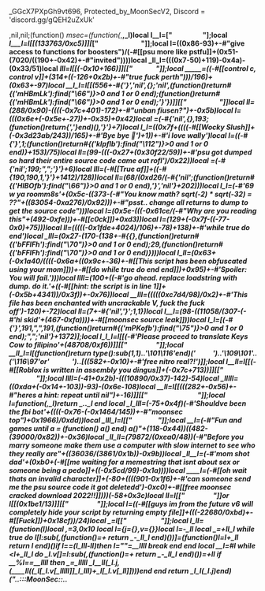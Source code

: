 _GGcX7PXpGh9vt696, Protected_by_MoonSecV2, Discord = 'discord.gg/gQEH2uZxUk'


,nil,nil;(function() _msec=(function(_,__,_l)local __l__l=__["            ​"];local _l___l=_l[_[(133763/0xc5)]][_["​  ​               "]];local __l__=((0x86-93)+-#"give access to functions for boosters")/(-#[[psu more like pstfu]]+(0x51-(7020/((190+-0x42)+-#"invited"))))local _ll_l=(((0x7-50)+119)-0x4a)-(0x33/51)local ___lll=_l[_[(-0x10+166)]][_["           "]];local _____=((-#[[control c, control v]]+(314+((-126+0x2b)+-#"true fuck perth")))/196)+(0x63+-97)local __l_l=_l[_[(556+-#{'}','nil',{};'nil',(function()return#{('mHBmLk'):find("\66")}>0 and 1 or 0 end);(function()return#{('mHBmLk'):find("\66")}>0 and 1 or 0 end);'}'})]][_["​   ​        ​"]]local _ll=(288/0x90)-((((-0x7c+401)-172)+-#"unban fiusen?")+-0x5b)local _l__=(((0x6e+(-0x5e+-27))+-0x35)+0x42)local ____=(-#{'nil',{},193;(function()return{','}end)(),'}'}+7)local _l_l=((0x7f+((((-#[[Wocky Slush]]+(-0x3d23ab/243))/165)+-#'Bye bye :wave:')+1))+-#'i love wally')local ___l=((-#{'}',1;(function()return#{('klpflb'):find("\112")}>0 and 1 or 0 end)}+153)/75)local __ll=(99-(((-0x27+(0x30f22/59))+-#'psu got dumped so hard their entire source code came out rofl')/0x22))local ___=(-#{'nil';199;",";'}'}+6)local _lll_=(-#[[True af]]+((-#{190,190,1,'}'}+1412)/128))local _ll__=(68/(0xd26/(-#{'nil';(function()return#{('HlBOfb'):find("\66")}>0 and 1 or 0 end),'}','nil'}+202)))local _l_l_=(-#'69 w ya roomm8s'+(0x5c-((373-(-#"You know math? sqrt(-2) * sqrt(-32) = ??"+((83054-0xa276)/0x92)))+-#"psst.. change all returns to dump to get the source code")))local _l___=(0x5e-(((-0x61ce/(-#"Why are you reading this"+(492-0xfe)))+-#[[c0ck]])+0xd3))local ___l_=(129+(-0x7f-((-77-0x0)+75)))local __ll_=(((((-0x1fde+4024)/106)+-78)+138)+-#'while true do end')local _lll=(0x27-(170-(138+-#{{},(function()return#{('bFFlFh'):find("\70")}>0 and 1 or 0 end);29,(function()return#{('bFFlFh'):find("\70")}>0 and 1 or 0 end)})))local _l_ll=(0x63+(-0x1a40/((((-0x6a+((0x9c+-36)+-#[[This script has been obfuscated using your mom]]))+-#[[do while true do end end]])+0x95)+-#'Spoiler: You will fail.')))local _llll=(100+((-#'go ahead. replace loadstring with dump. do it.'+((-#[[hint: the script is in line 1]]+(-0x5b+4341))/0x3f))+-0x76))local __lll=(((((0xc7d4/98)/0x2)+-#'This file has been enchanted with uncrackable V, fuck the fuck off')-120)+-72)local _ll_=(7+-#{'nil','}';1,1})local _l__l=(98-((11058/(307-(-#'hi skid'+(467-0xfa))))+-#[[moonsec source leak]]))local ___l_l=_[(-#{'}',191,",",191,(function()return#{('mPKofb'):find("\75")}>0 and 1 or 0 end);",";'nil'}+1372)];local _l_l_l=_l[_[(-#'Please proceed to translate Keys Cow to filipino'+(48708/0xf6))]][_["       ​        "]];local __ll_l=_l[(function(_)return type(_):sub(1,1)..'\101\116'end)('     ​  ')..'\109\101'..('\116\97'or'        ').._[((582+-0x10)+-#'free nitro real?!')]];local _l__ll=_l[_[(-#[[Roblox is written in assembly you dingus]]+(-0x7c+713))]][_["                "]];local __llll=(-41+0x2b)-(((10890/0x37)-142)-54)local _lllll=((0xda+(-0x14+-103))-93)-(0x6e-108)local ____ll=_l[_[(((282+-0x56)+-#"heres a hint: repeat until nil")+-16)]][_["                  "]];local _l_=function(_,_l)return _.._l end local _l_lll=(-75+0x4f)*(-#'Shouldve been the fbi bot'+((((-0x76-(-0x1464/145))+-#"moonsec top")+0x1966)/0xdd))local _lll_l=_l[_["          "]];local __l=(-#"Fun and games until a = (function() a() end) a()"+(118-0x44))*((482-(39000/0x82))+-0x36)local _ll_ll=(79872/(0xea0/48))*(-#"Before you marry someone make them use a computer with slow internet to see who they really are"+((36036/(3861/0x1b))-0x9b))local _ll__l=(-#'mom shot dad'+(0xb0+(-#[[me waiting for a memestring that isnt about sex or someone being a pedo]]+((-0x5cd/99)-0x1a))))local ____l=(-#[[oh wait thats an invalid character]]+(-80+((((901-0x1f6)+-#'can someone send me the psu source code it got deletedd')-0xc0)+-#[[free moonsec cracked download 2022!!]])))*(-58+0x3c)local ___ll=_l[_["     ​         "]]or _l[_[(0x1be1/13)]][_["     ​         "]];local __l_=((-#[[guys im from the future v6 will completely hide your script by returning empty file]]+(((-22680/0xbd)+-#[[Fuck]])+0x18cf))/24)local _=_l[_["  ​​              "]];local __l_ll=(function(_l_)local ___,__=3,0x10 local _l={j={},v={}}local __l=-_ll local _=__+_ll_l while true do _l[_l_:sub(_,(function()_=___+_ return _-_ll_l end)())]=(function()__l=__l+_ll return __l end)()if __l==(_l_lll-_ll)then __l=""__=__llll break end end local __l=#_l_ while _<__l+_ll_l do _l.v[__]=_l_:sub(_,(function()_=___+_ return _-_ll_l end)())__=__+_ll if __%__l__==__llll then __=_lllll _l__ll(_l.j,(____ll((_l[_l.v[_lllll]]*_l_lll)+_l[_l.v[_ll]])))end end return __l_l(_l.j)end)("..:::MoonSec::..                ​                                     ​​                                      ​            ​                 ​      ​ ​                                                                 ​    ​              ​    ​    ​     ​                              ​                    ​                  ​           ​             ​          ​         ​              ​        ​            ​      ​                              ​                                           ​    ​  ​          ​           ​                                                      ​                  ​                         ​         ​                                    ​​                                    ​     ​  ​     ​               ​   ​                                                          ​                                  ​           ​     ​  ​                       ​   ​              ​       ​                     ​              ​                    ​                         ​           ​      ​                              ​ ​              ​                      ​                                                             ​                     ​          ​     ​        ​          ​               ​     ​           ​                                                                  ​         ​                  ​            ​                                 ​                   ​             ​           ​                ​  ​    ​   ​                      ​             ​                                    ​                          ​                                                                ​                                               ​                                            ​          ​                                                                                    ​                        ​                   ​                              ​            ​         ​              ​         ​                  ​      ​                                   ​  ​                      ​              ​               ​​               ​    ​                        ​                    ​            ​                  ​       ​     ​                                                           ​ ​                               ​                                ​   ​        ​       ​             ​ ​           ​              ​                                    ​​                    ​                      ​                          ​        ​                                      ​                                           ​     ​                  ​      ​                       ​           ​  ​                                 ​      ​​   ​                                                                      ​    ​   ​  ​               ​                                        ​                              ​ ​                   ​                            ​                 ​                      ​                                      ​                           ​        ​​                  ​                  ​                           ​ ​                              ​            ​                     ​                        ​   ​          ​                                                       ​   ​           ​       ​                    ​             ​    ​                                                                           ​            ​                     ​                          ​                           ​                    ​              ​  ​                              ​             ​                                ​                ​​                                     ​                          ​      ​                                     ​                                         ​                              ​  ​        ​                 ​                     ​                ​      ​                           ​                   ​                             ​             ​    ​                               ​               ​                    ​                         ​             ​      ​                               ​                ​                   ​                           ​                                ​                                  ​                                               ​        ​                                    ​                    ​           ​           ​          ​                  ​                                                ​                    ​                ​           ​                   ​    ​   ​                                  ​     ​         ​                ​                     ​                  ​                        ​  ​          ​      ​                                  ​            ​      ​       ​     ​                      ​                                             ​​                   ​                  ​           ​                         ​                                      ​​      ​            ​                 ​                                  ​    ​                           ​           ​  ​                       ​          ​              ​                              ​ ​    ​        ​                    ​         ​                          ​                                       ​                       ​    ​                                                                         ​                                                       ​                  ​                     ​​              ​  ​                        ​     ​          ​       ​              ​                     ​​                                     ​​        ​                   ​    ​                                   ​  ​                                    ​  ​         ​                  ​                 ​        ​                    ​                                                ​                       ​               ​        ​             ​      ​                 ​         ​                  ​                   ​ ​                                     ​                                    ​​              ​   ​                                              ​​        ​                                      ​​                                      ​         ​           ​                ​                              ​     ​    ​​                                       ​                    ​                ​    ​ ​                                   ​        ​       ​                        ​            ​                                                  ​                               ​    ​  ​         ​                ​                                                ​                   ​      ​         ​       ​​   ​                                                  ​              ​       ​             ​                  ​             ​                              ​                            ​       ​               ​                                                                     ​   ​               ​   ​                   ​      ​             ​    ​                               ​               ​                      ​                        ​           ​        ​                                ​                   ​                    ​                        ​                                                ​                                                               ​  ​         ​            ​                         ​​                                   ​         ​                    ​      ​                                   ​  ​                                               ​                 ​    ​ ​                 ​         ​     ​   ​ ​​      ​                      ​               ​                                   ​        ​                 ​                                        ​     ​                ​                        ​ ​​                  ​                    ​                      ​                  ​​            ​                           ​         ​                          ​​      ​                    ​       ​             ​       ​                 ​         ​                                  ​  ​                               ​            ​                 ​  ​                                     ​    ​                                  ​ ​                                  ​                         ​                    ​                                                 ​                                 ​           ​            ​                        ​        ​​                  ​                 ​                          ​      ​                                      ​​                   ​                                            ​  ​      ​                                      ​  ​                                   ​   ​                    ​                                ​              ​      ​                                      ​                         ​    ​        ​                  ​              ​  ​​ ​                  ​  ​​                  ​   ​      ​​                   ​                  ​  ​                      ​​   ​                                                   ​                             ​                        ​                    ​                          ​   ​  ​              ​​               ​      ​                     ​    ​                                               ​                                                                        ​                   ​                         ​     ​             ​          ​ ​              ​                                 ​           ​​​                     ​   ​          ​       ​                                              ​        ​                     ​              ​​        ​       ​     ​           ​           ​                ​   ​                 ​                                                                                            ​                              ​​                   ​         ​           ​        ​                 ​    ​             ​    ​                               ​               ​​  ​   ​          ​                                                  ​                  ​           ​            ​​                       ​                 ​                ​      ​                    ​                  ​ ​   ​                  ​               ​  ​ ​         ​          ​    ​           ​                       ​                                                     ​                           ​           ​        ​        ​                                     ​           ​         ​                ​            ​            ​         ​                                   ​                                  ​          ​   ​                ​      ​ ​                      ​             ​      ​                              ​                ​                                              ​                ​                               ​​   ​              ​                ​                         ​       ​             ​                      ​                                         ​    ​    ​                ​     ​      ​                                ​           ​                                   ​            ​                   ​                  ​      ​​                ​    ​                               ​        ​    ​                    ​                       ​         ​ ​      ​                            ​                 ​    ​               ​                                    ​         ​                     ​                                                             ​             ​        ​                                      ​             ​                        ​    ​    ​                  ​    ​                              ​      ​  ​                                   ​     ​       ​                   ​                        ​                    ​                                                ​                     ​                           ​        ​      ​                           ​                                  ​                                                                       ​      ​​                           ​                                       ​                               ​           ​    ​​                                   ​​       ​                   ​    ​                                       ​  ​                                ​                                 ​                                                 ​    ​             ​         ​ ​     ​             ​                                                                    ​                            ​           ​                                        ​        ​               ​                                                                        ​          ​                              ​        ​                                                 ​   ​                          ​          ​     ​                                                   ​     ​    ​                     ​           ​            ​                   ​    ​                     ​               ​    ​                                                 ​                    ​                 ​                    ​      ​                           ​                 ​                    ​​                                  ​                                      ​​ ​                ​                    ​                          ​        ​                                      ​                                                 ​             ​    ​    ​                                        ​  ​                                  ​            ​                   ​    ​                         ​                             ​       ​         ​                ​                                                             ​                                                                                 ​         ​                                             ​                   ​    ​                                                                        ​                      ​                   ​                    ​                  ​         ​                 ​​      ​                ​    ​       ​                                   ​                                        ​    ​             ​       ​          ​    ​    ​       ​                     ​            ​​                     ​               ​        ​           ​      ​                               ​                ​                   ​                          ​            ​         ​                                        ​  ​​                                           ​        ​              ​                     ​                                     ​     ​    ​                  ​     ​ ​                                     ​  ​                                   ​            ​                   ​    ​                      ​                    ​                               ​                         ​                                                ​      ​           ​    ​           ​             ​  ​                   ​                                       ​                      ​       ​        ​​                                             ​     ​         ​        ​               ​ ​  ​                    ​                          ​                                        ​      ​    ​             ​     ​           ​  ​​                                          ​                          ​                     ​             ​    ​      ​                      ​              ​                     ​ ​                        ​               ​      ​                             ​                ​                    ​                        ​                                                  ​   ​       ​       ​                   ​                ​       ​        ​                              ​                          ​                               ​    ​                  ​      ​             ​                        ​                                                                    ​  ​             ​                        ​    ​                                        ​                        ​     ​                         ​        ​            ​ ​                        ​              ​                                ​                   ​  ​           ​               ​        ​​                  ​                 ​​                            ​        ​                                      ​                                                 ​  ​          ​    ​    ​                                  ​  ​                               ​  ​         ​                   ​  ​                                       ​ ​  ​                                   ​              ​                          ​                       ​                       ​                                          ​   ​      ​           ​                         ​            ​                                   ​​                  ​                  ​                        ​         ​                                                                              ​                              ​    ​            ​          ​           ​  ​                       ​          ​                                                                            ​    ​                               ​              ​            ​         ​                          ​      ​             ​                                               ​                        ​                   ​                                                  ​​                  ​                  ​                                         ​  ​          ​                                        ​                         ​     ​              ​                     ​                 ​  ​                  ​      ​                     ​              ​                          ​   ​                          ​                                         ​​                    ​                         ​           ​      ​                           ​                ​                    ​                           ​                     ​                 ​        ​​                   ​                  ​                          ​        ​       ​           ​                                  ​                            ​                  ​       ​                  ​                                                     ​             ​                      ​   ​                     ​                              ​          ​             ​            ​            ​                                        ​               ​       ​          ​                             ​                            ​    ​ ​        ​                  ​                         ​                                                                           ​        ​            ​                         ​            ​  ​     ​                           ​            ​                                                ​                                     ​             ​               ​   ​    ​                                                             ​                                                                      ​​        ​     ​ ​   ​                 ​                   ​                     ​                            ​ ​​       ​                ​        ​              ​    ​​                     ​               ​            ​               ​           ​     ​ ​ ​    ​                   ​​                                                                       ​       ​               ​​                   ​                                      ​            ​     ​   ​           ​    ​                     ​                   ​                        ​​  ​            ​             ​                                 ​​                                         ​                     ​                                  ​    ​                                    ​    ​                                   ​    ​​​  ​                             ​                   ​   ​                  ​     ​     ​                             ​         ​ ​           ​    ​                                               ​  ​        ​  ​              ​                      ​                 ​                            ​             ​               ​                 ​​             ​                     ​          ​            ​             ​      ​                                ​                     ​    ​                   ​​               ​​                   ​          ​                    ​                          ​                 ​                       ​   ​                 ​            ​       ​    ​                ​                     ​                                                                     ​                 ​​        ​               ​                                                           ​             ​       ​ ​ ​                         ​     ​                                                            ​         ​      ​                             ​              ​                    ​                                     ​                                                             ​                                          ​  ​ ​      ​                                     ​​                      ​   ​          ​        ​                  ​     ​                                     ​  ​                                               ​                 ​    ​                        ​                    ​                                            ​                                           ​          ​      ​                            ​                ​                    ​                                            ​ ​                                   ​​                         ​    ​      ​                   ​      ​                                              ​                                      ​        ​                    ​      ​                                     ​  ​                                   ​           ​                  ​    ​ ​                                 ​    ​                       ​     ​                                  ​                         ​                            ​    ​                          ​                                     ​​                  ​    ​  ​       ​                                   ​​                    ​                  ​                          ​                                               ​​                                             ​                 ​                     ​                    ​  ​​                   ​      ​         ​                                  ​                                    ​     ​                                   ​                             ​        ​                         ​                ​   ​                                               ​                                ​           ​          ​                                   ​​        ​        ​                ​                              ​      ​                                        ​                     ​                     ​                            ​      ​               ​                          ​                                                         ​            ​   ​               ​      ​      ​      ​                         ​        ​          ​     ​               ​      ​                        ​                    ​                                              ​                                            ​          ​                                    ​​                 ​                ​                           ​      ​                                     ​                     ​    ​            ​     ​                     ​                      ​                          ​                      ​                            ​     ​    ​        ​ ​                        ​              ​​   ​                              ​             ​                    ​                        ​             ​      ​                             ​                ​                   ​     ​           ​             ​                                                          ​     ​    ​                ​                      ​       ​        ​                          ​  ​​                   ​                   ​                        ​       ​      ​                                  ​          ​                                    ​            ​                   ​                           ​                   ​              ​                             ​    ​                ​                                       ​                     ​    ​     ​ ​                                     ​​                                                                        ​     ​​                  ​                                              ​ ​                           ​                 ​                  ​                  ​          ​                   ​    ​                                 ​ ​ ​​                                     ​             ​                  ​                         ​                      ​                                                                        ​                   ​                ​                           ​      ​                   ​                    ​            ​            ​          ​                              ​   ​​                  ​                                             ​        ​                                        ​                                           ​                  ​                                    ​ ​  ​                                ​                                     ​    ​                                                                                     ​                                               ​            ​      ​                             ​                ​                   ​                 ​                   ​                                                                                                               ​      ​                                                                                   ​                  ​                                       ​  ​              ​                   ​                                  ​ ​                ​                          ​                               ​              ​                                      ​        ​​    ​              ​     ​                          ​                                   ​                       ​          ​                                   ​​                    ​                   ​                           ​        ​                             ​          ​                                                  ​         ​                                    ​               ​                                  ​  ​         ​                   ​    ​      ​              ​               ​    ​                               ​              ​                      ​                       ​             ​      ​    ​​                                                                              ​         ​​        ​                                 ​​                 ​                ​                          ​        ​                                                                                                           ​    ​                                       ​                            ​             ​                             ​   ​                                       ​     ​                                                   ​                     ​                ​                   ​        ​                                  ​                 ​           ​      ​                          ​           ​    ​​                            ​​     ​            ​​      ​                     ​                ​ ​         ​       ​                            ​​                                          ​  ​     ​       ​          ​      ​                ​         ​           ​​                            ​                ​   ​       ​   ​    ​  ​      ​            ​                                           ​                             ​                              ​       ​    ​         ​                                                               ​              ​                        ​                                                            ​  ​                                                             ​  ​​        ​     ​             ​                                   ​                          ​    ​                                            ​                                ​                         ​             ​​                  ​    ​                                                                    ​                       ​  ​           ​       ​   ​   ​ ​             ​​                   ​                                          ​      ​                           ​                                                ​                                                                            ​            ​ ​​       ​                          ​               ​   ​                                     ​                      ​      ​                    ​        ​    ​         ​                         ​                 ​                                              ​     ​             ​                                   ​​             ​              ​                    ​           ​              ​                                     ​                                     ​                           ​                                                            ​  ​                ​                                   ​                     ​                 ​​ ​                       ​                   ​  ​              ​      ​                                       ​                             ​               ​                      ​    ​                  ​                   ​      ​   ​                   ​               ​                                      ​      ​                          ​                   ​                                      ​      ​                   ​       ​             ​           ​   ​                                  ​                                                ​       ​              ​ ​                       ​                                  ​       ​ ​       ​                                         ​                          ​                     ​  ​                  ​                                                                  ​    ​     ​  ​                                          ​                                            ​      ​                                ​             ​    ​                ​                                       ​                         ​   ​             ​          ​                            ​      ​                    ​                  ​ ​  ​                    ​                               ​                ​                                             ​                     ​                ​                ​                                                      ​    ​      ​        ​                                       ​              ​     ​                                  ​     ​                                             ​                                             ​                                           ​  ​                    ​                                           ​                                                                    ​                      ​                      ​   ​       ​                                                   ​  ​        ​      ​                                              ​               ​    ​    ​                     ​  ​   ​       ​   ​​                     ​                                          ​                     ​                      ​            ​                    ​                            ​          ​                  ​  ​  ​         ​                     ​  ​​                  ​​                  ​        ​   ​    ​      ​             ​    ​                                              ​                                              ​       ​        ​      ​                                   ​  ​                    ​             ​                          ​       ​    ​                                       ​    ​            ​        ​                           ​                                                    ​                                                               ​  ​      ​             ​           ​           ​            ​                                    ​​                  ​                 ​                          ​        ​                                        ​                                               ​                  ​                          ​   ​                                   ​            ​    ​      ​                     ​    ​                     ​             ​            ​                     ​             ​     ​                ​      ​                        ​                      ​                               ​                 ​                                              ​                                              ​​   ​             ​                ​                            ​      ​             ​                         ​​                                    ​                                       ​                ​                                         ​           ​                      ​   ​  ​             ​   ​              ​    ​      ​             ​    ​                               ​             ​                    ​                         ​           ​     ​​                               ​         ​         ​                          ​                    ​                      ​                                              ​  ​                    ​             ​             ​        ​                                    ​​                   ​               ​    ​    ​                 ​   ​    ​                                     ​ ​​                                   ​           ​                   ​    ​                     ​                    ​           ​                                    ​                    ​                                   ​      ​                     ​     ​               ​                  ​​                         ​            ​ ​                                         ​                         ​              ​                   ​   ​             ​             ​                  ​ ​           ​                        ​        ​  ​                 ​    ​             ​                    ​  ​                                 ​             ​    ​            ​    ​       ​                                ​    ​           ​                    ​             ​​                   ​                       ​                        ​     ​            ​           ​            ​                       ​​                  ​   ​          ​    ​                  ​            ​​                    ​                  ​                          ​          ​                ​          ​          ​                                             ​                  ​                      ​                        ​  ​          ​        ​                ​                            ​  ​                      ​             ​                                       ​               ​                      ​                        ​                    ​                       ");local __l_l=(192+(-0x4f+2))local __=105 local _l=_ll;local _={}_={[(126+-0x7d)]=function()local _ll,_,___,_l_=___lll(__l_ll,_l,_l+_____);_l=_l+____l;__=(__+(__l_l*____l))%__l_;return(((_l_+__-(__l_l)+__l*(____l*__l__))%__l)*((__l__*_ll_ll)^__l__))+(((___+__-(__l_l*__l__)+__l*(__l__^_____))%__l_)*(__l*__l_))+(((_+__-(__l_l*_____)+_ll_ll)%__l_)*__l)+((_ll+__-(__l_l*____l)+_ll_ll)%__l_);end,[(0x18-22)]=function(_,_,_)local _=___lll(__l_ll,_l,_l);_l=_l+_ll_l;__=(__+(__l_l))%__l_;return((_+__-(__l_l)+_ll_ll)%__l);end,[(-0x56+89)]=function()local _ll,_=___lll(__l_ll,_l,_l+__l__);__=(__+(__l_l*__l__))%__l_;_l=_l+__l__;return(((_+__-(__l_l)+__l*(__l__*____l))%__l)*__l_)+((_ll+__-(__l_l*__l__)+__l_*(__l__^_____))%__l);end,[(-108+(0x122-178))]=function(__,_,_l)if _l then local _=(__/__l__^(_-_ll))%__l__^((_l-_ll_l)-(_-_ll)+_ll_l);return _-_%_ll;else local _=__l__^(_-_ll_l);return(__%(_+_)>=_)and _ll or _lllll;end;end,[(0x6b-102)]=function()local _l=_[(-120+0x79)]();local _l_=_[(-#'why cant i use localplayer on server scripts pls help im noob'+(4526/0x49))]();local ___=_ll;local __=(_[(0x31c/199)](_l_,_ll_l,_l_lll+____l)*(__l__^(_l_lll*__l__)))+_l;local _l=_[(0x1bc/111)](_l_,21,31);local _=((-_ll)^_[(108-0x68)](_l_,32));if(_l==_lllll)then if(__==__llll)then return _*_lllll;else _l=_ll_l;___=__llll;end;elseif(_l==(__l*(__l__^_____))-_ll_l)then return(__==_lllll)and(_*(_ll_l/__llll))or(_*(_lllll/__llll));end;return _l___l(_,_l-((__l_*(____l))-_ll))*(___+(__/(__l__^_ll__l)));end,[((1965/0x83)+-#'deez nuts')]=function(_l_,___,___)local ___;if(not _l_)then _l_=_[(-#'Fact check! Roblox is written in the Roblox programming language'+(7215/(-26+0x89)))]();if(_l_==_lllll)then return'';end;end;___=_l_l_l(__l_ll,_l,_l+_l_-_ll);_l=_l+_l_;local _=''for _l=_ll_l,#___ do _=___l_l(_,____ll((___lll(_l_l_l(___,_l,_l))+__)%__l_))__=(__+__l_l)%__l end return _;end}local function __l_ll(...)return{...},_lll_l('#',...)end local function _l_l_l()local ___l={};local ___={};local _l={};local _l_={___l,___,nil,_l};local __={}local _ll_=(-72+0x64)local __l={[(-48+0x30)]=(function(_l)return not(#_l==_[((-104+0x71)+-#'im gay?')]())end),[(116-0x72)]=(function(_l)return _[(0x17+-18)]()end),[((0xcf6/237)+-#"Gav is shitty")]=(function(_l)return _[(0x58e/237)]()end),[(-#'mom shot dad'+(0x87f/145))]=(function(_l)local _ll=_[((-35+0x62)+-#[[should stop wasting your time on trying to crack this >:)]])]()local _l=''local _=1 for __=1,#_ll do _=(_+_ll_)%__l_ _l=___l_l(_l,____ll((___lll(_ll:sub(__,__))+_)%__l))end return _l end)};for _=_ll_l,_[(-0x35+54)]()do ___[_-_ll_l]=_l_l_l();end;local _l=_[(0x21/33)]()for _l=1,_l do local _=_[((64-0x2c)+-#[[could you guys not]])]();local _ll;local _=__l[_%(159-0x77)];__[_l]=_ and _({});end;for _l_=1,_[(92-(159+-0x44))]()do local _l=_[(0x26/19)]();if(_[(((-0x82+10)+146)+-#[[We all Love Child Porn]])](_l,_ll,_ll_l)==__llll)then local ___=_[((-#[[invited]]+(6225/0x53))/0x11)](_l,__l__,_____);local __l=_[(43-0x27)](_l,____l,__l__+____l);local _l={_[(-#'<@761654159095103499> <@761654159095103499> <@761654159095103499> <@761654159095103499> <@761654159095103499>'+(293-0xb5))](),_[(-#'Yes bro I am way more intelligent because I know what __index is.'+(11424/0xa8))](),nil,nil};local _ll_={[((0x5e+-64)+-0x1e)]=function()_l[_l_ll]=_[(((-0x57+52)+-#[[Nice constant dumper you got there]])+72)]();_l[__ll_]=_[(3/0x1)]();end,[((92+-0x31)-0x2a)]=function()_l[__lll]=_[(233/0xe9)]();end,[(110-0x6c)]=function()_l[_lll]=_[(0x25/37)]()-(__l__^_l_lll)end,[(330/0x6e)]=function()_l[_l_ll]=_[(229/0xe5)]()-(__l__^_l_lll)_l[___l_]=_[((251-0xbb)+-#"psu got dumped so hard their entire source code came out rofl")]();end};_ll_[___]();if(_[(0x45+-65)](__l,_ll_l,_ll)==_ll_l)then _l[_l_l]=__[_l[__ll]]end if(_[(-0x6d+113)](__l,__l__,__l__)==_ll)then _l[_lll]=__[_l[_l_ll]]end if(_[(-#"hint: the script is in line 1"+(((-0x42+293)+-#"moonsec source: if code then obfuscate end")-152))](__l,_____,_____)==_ll_l)then _l[__ll_]=__[_l[_lll_]]end ___l[_l_]=_l;end end;_l_[3]=_[(0x39+-55)]();return _l_;end;local function _l_lll(_,_lllll,__l_l)local ___lll=_[__l__];local _l=_[_____];local _=_[_ll];return(function(...)local __l_=_l;local _ll_ll=_lll_l('#',...)-_ll_l;local __llll={};local _l=_ll;local _____=__l_ll local __l=_;local ____ll={};local _=_ll _*=-1 local ____l=_;local __l_ll={...};local __={};local ___lll=___lll;for _=0,_ll_ll do if(_>=__l_)then ____ll[_-__l_]=__l_ll[_+_ll_l];else __[_]=__l_ll[_+_ll];end;end;local _=_ll_ll-__l_+_ll local _;local __l_;while true do _=__l[_l];__l_=_[(-#'free moonsec anywhere you go!'+(81+-0x33))];_l_=(9111792)while __l_<=(-#'water is wet'+(0x69+-29))do _l_-= _l_ _l_=(451520)while(-#[[how to opcode]]+(0x9b-111))>=__l_ do _l_-= _l_ _l_=(224652)while((0x2b2/10)+-#[[this memestring is sponsored by RAID scripting legends]])>=__l_ do _l_-= _l_ _l_=(1917594)while(0x2b-36)>=__l_ do _l_-= _l_ _l_=(8507960)while(-#"int 21h on top"+(-0x52+99))>=__l_ do _l_-= _l_ _l_=(11067921)while __l_<=(((-77-0x18)+-#[[Aw, did I hit a nerve?]])+0x7c)do _l_-= _l_ _l_=(147000)while((0x48-72)/0xa)<__l_ do _l_-= _l_ __[_[__ll]]=__[_[_lll]]-__[_[_ll__]];break end while 1400==(_l_)/((12285/0x75))do local _=_[____]__[_](__[_+_ll_l])break end;break;end while(_l_)/((0x17cb-3094))==3693 do _l_=(161246)while(424/0xd4)<__l_ do _l_-= _l_ local _l=_[__ll];local _ll=__[_l];for _=_l+1,_[_llll]do _l__ll(_ll,__[_])end;break end while 74==(_l_)/((0x1152-2255))do __[_[___l]]=__[_[_l_ll]][__[_[_lll_]]];break end;break;end break;end while 3748==(_l_)/((4637-0x93f))do _l_=(723330)while((0x10c-173)+-#"Ruqen thinks his personality is bad, therefore he makes egregious statements to compensate")>=__l_ do _l_-= _l_ _l_=(2868979)while __l_>(-#"oh, i forgot i can write some shit here so ya dummies will see it"+(208-0x8b))do _l_-= _l_ local _l_l_;local __l_;local _lllll,__l__;local _l_;__[_[___]]={};_l=_l+_ll;_=__l[_l];__[_[____]][_[_lll]]=_[_ll__];_l=_l+_ll;_=__l[_l];__[_[__ll]][_[_llll]]=_[__ll_];_l=_l+_ll;_=__l[_l];__[_[____]][_[_ll_]]=_[_l___];_l=_l+_ll;_=__l[_l];__[_[__ll]]=__l_l[_[_lll]];_l=_l+_ll;_=__l[_l];__[_[_l__]]=__[_[__lll]][_[_l___]];_l=_l+_ll;_=__l[_l];__[_[_l_l]]=__l_l[_[_ll_]];_l=_l+_ll;_=__l[_l];__[_[_l_l]]=__[_[_l__l]][_[_ll__]];_l=_l+_ll;_=__l[_l];__[_[___]]=_[__lll];_l=_l+_ll;_=__l[_l];__[_[__ll]]=_[__lll];_l=_l+_ll;_=__l[_l];__[_[___l]]=_[_l_ll];_l=_l+_ll;_=__l[_l];_l_=_[____]__[_l_]=__[_l_](___ll(__,_l_+_ll,_[_llll]))_l=_l+_ll;_=__l[_l];__[_[_l_l]]=__l_l[_[_ll_]];_l=_l+_ll;_=__l[_l];__[_[___l]]=__[_[__lll]][_[__ll_]];_l=_l+_ll;_=__l[_l];__[_[_l__]]=_[__lll];_l=_l+_ll;_=__l[_l];__[_[__ll]]=_[_llll];_l=_l+_ll;_=__l[_l];__[_[_l__]]=_[_llll];_l=_l+_ll;_=__l[_l];_l_=_[_l__]_lllll,__l__=_____(__[_l_](___ll(__,_l_+1,_[_ll_])))____l=__l__+_l_-1 __l_=0;for _=_l_,____l do __l_=__l_+_ll;__[_]=_lllll[__l_];end;_l=_l+_ll;_=__l[_l];_l_=_[_l__]__[_l_]=__[_l_](___ll(__,_l_+_ll,____l))_l=_l+_ll;_=__l[_l];__[_[____]][_[__lll]]=__[_[___l_]];_l=_l+_ll;_=__l[_l];__[_[___l]]=__l_l[_[_llll]];_l=_l+_ll;_=__l[_l];_l_=_[___];_l_l_=__[_[_l__l]];__[_l_+1]=_l_l_;__[_l_]=_l_l_[_[_l___]];_l=_l+_ll;_=__l[_l];__[_[_l__]]=_[_llll];_l=_l+_ll;_=__l[_l];_l_=_[___]__[_l_]=__[_l_](___ll(__,_l_+_ll,_[_l__l]))_l=_l+_ll;_=__l[_l];__[_[__ll]]=__[_[_l__l]][_[__ll_]];_l=_l+_ll;_=__l[_l];_l_=_[____];_l_l_=__[_[__lll]];__[_l_+1]=_l_l_;__[_l_]=_l_l_[_[_lll_]];_l=_l+_ll;_=__l[_l];__[_[__ll]]=__l_l[_[_ll_]];_l=_l+_ll;_=__l[_l];__[_[_l__]]=__[_[_llll]];_l=_l+_ll;_=__l[_l];_l_=_[___l]_lllll,__l__=_____(__[_l_](__[_l_+_ll_l]))____l=__l__+_l_-_ll __l_=0;for _=_l_,____l do __l_=__l_+_ll;__[_]=_lllll[__l_];end;_l=_l+_ll;_=__l[_l];_l_=_[_l__]__[_l_](___ll(__,_l_+_ll_l,____l))_l=_l+_ll;_=__l[_l];do return end;break end while 2417==(_l_)/((0x9be-1307))do _lllll[_[__lll]]=__[_[__ll]];break end;break;end while(_l_)/(((0xc94-1662)+-#[[Jeff Bezos approved]]))==470 do _l_=(1592568)while(0x2d6/121)<__l_ do _l_-= _l_ local __l__;local __l_;local _lllll,__llll;local _l_;__[_[___]]={};_l=_l+_ll;_=__l[_l];__[_[____]][_[_ll_]]=_[_l___];_l=_l+_ll;_=__l[_l];__[_[____]][_[_llll]]=_[_l_l_];_l=_l+_ll;_=__l[_l];__[_[___l]][_[_lll]]=_[_lll_];_l=_l+_ll;_=__l[_l];__[_[___l]]=__l_l[_[_l_ll]];_l=_l+_ll;_=__l[_l];__[_[_l_l]]=__[_[_l__l]][_[__ll_]];_l=_l+_ll;_=__l[_l];__[_[_l__]]=__l_l[_[_lll]];_l=_l+_ll;_=__l[_l];__[_[____]]=__[_[_ll_]][_[_lll_]];_l=_l+_ll;_=__l[_l];__[_[__ll]]=_[__lll];_l=_l+_ll;_=__l[_l];__[_[____]]=_[_llll];_l=_l+_ll;_=__l[_l];__[_[___l]]=_[_llll];_l=_l+_ll;_=__l[_l];_l_=_[___]__[_l_]=__[_l_](___ll(__,_l_+_ll,_[__lll]))_l=_l+_ll;_=__l[_l];__[_[_l__]]=__l_l[_[_ll_]];_l=_l+_ll;_=__l[_l];__[_[___]]=__[_[_llll]][_[__ll_]];_l=_l+_ll;_=__l[_l];__[_[____]]=_[__lll];_l=_l+_ll;_=__l[_l];__[_[_l_l]]=_[_ll_];_l=_l+_ll;_=__l[_l];__[_[___]]=_[_llll];_l=_l+_ll;_=__l[_l];_l_=_[_l__]_lllll,__llll=_____(__[_l_](___ll(__,_l_+1,_[_l__l])))____l=__llll+_l_-1 __l_=0;for _=_l_,____l do __l_=__l_+_ll;__[_]=_lllll[__l_];end;_l=_l+_ll;_=__l[_l];_l_=_[____]__[_l_]=__[_l_](___ll(__,_l_+_ll,____l))_l=_l+_ll;_=__l[_l];__[_[____]][_[_l_ll]]=__[_[_lll_]];_l=_l+_ll;_=__l[_l];__[_[_l_l]]=__l_l[_[_ll_]];_l=_l+_ll;_=__l[_l];_l_=_[_l_l];__l__=__[_[_lll]];__[_l_+1]=__l__;__[_l_]=__l__[_[_ll__]];_l=_l+_ll;_=__l[_l];__[_[___]]=_[_lll];_l=_l+_ll;_=__l[_l];_l_=_[_l_l]__[_l_]=__[_l_](___ll(__,_l_+_ll,_[_l__l]))_l=_l+_ll;_=__l[_l];__[_[___l]]=__[_[_l__l]][_[_ll__]];_l=_l+_ll;_=__l[_l];_l_=_[_l_l];__l__=__[_[__lll]];__[_l_+1]=__l__;__[_l_]=__l__[_[___l_]];_l=_l+_ll;_=__l[_l];__[_[__ll]]=__l_l[_[_l_ll]];_l=_l+_ll;_=__l[_l];__[_[___]]=__[_[_l_ll]];_l=_l+_ll;_=__l[_l];_l_=_[_l_l]_lllll,__llll=_____(__[_l_](__[_l_+_ll_l]))____l=__llll+_l_-_ll __l_=0;for _=_l_,____l do __l_=__l_+_ll;__[_]=_lllll[__l_];end;_l=_l+_ll;_=__l[_l];_l_=_[__ll]__[_l_](___ll(__,_l_+_ll_l,____l))_l=_l+_ll;_=__l[_l];do return end;break end while 3636==(_l_)/((0x1de+-40))do local _lll;local _l_;_l_=_[___l]__[_l_](___ll(__,_l_+_ll_l,_[_l__l]))_l=_l+_ll;_=__l[_l];_l_=_[_l__];_lll=__[_[_ll_]];__[_l_+1]=_lll;__[_l_]=_lll[_[___l_]];_l=_l+_ll;_=__l[_l];__[_[___]]=_[_ll_];_l=_l+_ll;_=__l[_l];_l_=_[___]__[_l_]=__[_l_](___ll(__,_l_+_ll,_[__lll]))_l=_l+_ll;_=__l[_l];_l_=_[____];_lll=__[_[_l__l]];__[_l_+1]=_lll;__[_l_]=_lll[_[__ll_]];_l=_l+_ll;_=__l[_l];__[_[__ll]]=_[_ll_];break end;break;end break;end break;end while(_l_)/((1630-0x33d))==2394 do _l_=(1997631)while __l_<=(-0x37+66)do _l_-= _l_ _l_=(6049911)while(0x15f/39)>=__l_ do _l_-= _l_ _l_=(538220)while(0x7d0/250)<__l_ do _l_-= _l_ local _={__,_};_[_ll_l][_[__l__][_l__]]=_[_ll][_[__l__][__ll_]]+_[_ll_l][_[__l__][__lll]];break end while(_l_)/((3265-0x692))==340 do local _l_;__l_l[_[_lll]]=__[_[__ll]];_l=_l+_ll;_=__l[_l];__[_[___l]]=__l_l[_[__lll]];_l=_l+_ll;_=__l[_l];__[_[_l_l]]=__[_[_ll_]][_[_l___]];_l=_l+_ll;_=__l[_l];__[_[___l]]=_[_ll_];_l=_l+_ll;_=__l[_l];_l_=_[_l__]__[_l_]=__[_l_](__[_l_+_ll_l])_l=_l+_ll;_=__l[_l];__[_[___l]]=__l_l[_[_l__l]];_l=_l+_ll;_=__l[_l];__[_[_l_l]]=__[_[_lll]][_[_l_l_]];_l=_l+_ll;_=__l[_l];__[_[___]]=_[_ll_];_l=_l+_ll;_=__l[_l];_l_=_[_l_l]__[_l_]=__[_l_](__[_l_+_ll_l])_l=_l+_ll;_=__l[_l];__[_[_l__]]=__l_l[_[_lll]];_l=_l+_ll;_=__l[_l];__[_[_l_l]]=__[_[__lll]][_[__ll_]];_l=_l+_ll;_=__l[_l];__[_[__ll]]=_[_l_ll];_l=_l+_ll;_=__l[_l];_l_=_[___]__[_l_]=__[_l_](__[_l_+_ll_l])_l=_l+_ll;_=__l[_l];__[_[_l__]]=__l_l[_[_lll]];_l=_l+_ll;_=__l[_l];__[_[___l]]=__[_[_lll]][_[_l___]];_l=_l+_ll;_=__l[_l];__[_[____]]=_[_llll];_l=_l+_ll;_=__l[_l];_l_=_[____]__[_l_]=__[_l_](__[_l_+_ll_l])_l=_l+_ll;_=__l[_l];__[_[___]]=__l_l[_[_llll]];_l=_l+_ll;_=__l[_l];__[_[____]]=__[_[__lll]][_[_l___]];_l=_l+_ll;_=__l[_l];__[_[___l]][_[_l_ll]]=__[_[_lll_]];_l=_l+_ll;_=__l[_l];__[_[___l]][_[_ll_]]=_[__ll_];_l=_l+_ll;_=__l[_l];__[_[_l_l]][_[_ll_]]=__[_[_l_l_]];_l=_l+_ll;_=__l[_l];__[_[_l__]]=__l_l[_[__lll]];_l=_l+_ll;_=__l[_l];__[_[___]]=__[_[__lll]][_[_lll_]];_l=_l+_ll;_=__l[_l];__[_[___l]]=_[__lll];_l=_l+_ll;_=__l[_l];__[_[_l_l]]=_[_l__l];_l=_l+_ll;_=__l[_l];__[_[__ll]]=_[_l__l];_l=_l+_ll;_=__l[_l];_l_=_[___l]__[_l_]=__[_l_](___ll(__,_l_+_ll,_[_llll]))_l=_l+_ll;_=__l[_l];__[_[_l_l]][_[__lll]]=__[_[__ll_]];_l=_l+_ll;_=__l[_l];__[_[_l_l]][_[_lll]]=_[___l_];_l=_l+_ll;_=__l[_l];__[_[_l_l]]=__l_l[_[_llll]];_l=_l+_ll;_=__l[_l];__[_[_l__]]=__[_[_lll]][_[_l_l_]];_l=_l+_ll;_=__l[_l];__[_[___l]]=_[_lll];_l=_l+_ll;_=__l[_l];__[_[__ll]]=_[_ll_];_l=_l+_ll;_=__l[_l];__[_[_l_l]]=_[_lll];_l=_l+_ll;_=__l[_l];__[_[___]]=_[__lll];_l=_l+_ll;_=__l[_l];_l_=_[_l__]__[_l_]=__[_l_](___ll(__,_l_+_ll,_[_ll_]))_l=_l+_ll;_=__l[_l];__[_[___l]][_[__lll]]=__[_[_l___]];_l=_l+_ll;_=__l[_l];__[_[____]]=__l_l[_[_lll]];_l=_l+_ll;_=__l[_l];__[_[____]]=__[_[_ll_]][_[__ll_]];_l=_l+_ll;_=__l[_l];__[_[__ll]]=_[_lll];_l=_l+_ll;_=__l[_l];__[_[____]]=_[_ll_];_l=_l+_ll;_=__l[_l];__[_[___l]]=_[_l__l];_l=_l+_ll;_=__l[_l];__[_[__ll]]=_[_l_ll];_l=_l+_ll;_=__l[_l];_l_=_[____]__[_l_]=__[_l_](___ll(__,_l_+_ll,_[_lll]))_l=_l+_ll;_=__l[_l];__[_[__ll]][_[_l__l]]=__[_[___l_]];_l=_l+_ll;_=__l[_l];__[_[_l__]]=__l_l[_[_l_ll]];_l=_l+_ll;_=__l[_l];__[_[_l_l]]=__[_[_l__l]][_[__ll_]];_l=_l+_ll;_=__l[_l];__[_[_l__]]=__[_[__lll]][_[_l_l_]];_l=_l+_ll;_=__l[_l];__[_[____]][_[_lll]]=__[_[___l_]];_l=_l+_ll;_=__l[_l];__[_[__ll]][_[_llll]]=_[_l_l_];_l=_l+_ll;_=__l[_l];__[_[_l_l]][_[_l__l]]=_[_l_l_];_l=_l+_ll;_=__l[_l];__[_[____]][_[_llll]]=__[_[___l_]];_l=_l+_ll;_=__l[_l];__[_[_l__]]=__l_l[_[_l_ll]];_l=_l+_ll;_=__l[_l];__[_[____]]=__[_[__lll]][_[_lll_]];_l=_l+_ll;_=__l[_l];__[_[____]]=_[_lll];_l=_l+_ll;_=__l[_l];__[_[___]]=_[_l_ll];_l=_l+_ll;_=__l[_l];__[_[____]]=_[_llll];_l=_l+_ll;_=__l[_l];_l_=_[____]__[_l_]=__[_l_](___ll(__,_l_+_ll,_[_ll_]))_l=_l+_ll;_=__l[_l];__[_[____]][_[_llll]]=__[_[_l___]];_l=_l+_ll;_=__l[_l];__[_[_l_l]]=__l_l[_[_ll_]];_l=_l+_ll;_=__l[_l];__[_[___l]]=__[_[__lll]][_[___l_]];_l=_l+_ll;_=__l[_l];__[_[_l_l]]=_[_ll_];_l=_l+_ll;_=__l[_l];__[_[_l__]]=_[__lll];_l=_l+_ll;_=__l[_l];__[_[_l__]]=_[_l__l];_l=_l+_ll;_=__l[_l];__[_[_l__]]=_[_ll_];_l=_l+_ll;_=__l[_l];_l_=_[___]__[_l_]=__[_l_](___ll(__,_l_+_ll,_[_ll_]))_l=_l+_ll;_=__l[_l];__[_[___l]][_[_lll]]=__[_[___l_]];_l=_l+_ll;_=__l[_l];__[_[__ll]]=__l_l[_[_llll]];_l=_l+_ll;_=__l[_l];__[_[___l]]=__[_[_l_ll]][_[__ll_]];_l=_l+_ll;_=__l[_l];__[_[___]]=_[_l_ll];_l=_l+_ll;_=__l[_l];__[_[___]]=_[_l__l];_l=_l+_ll;_=__l[_l];__[_[__ll]]=_[_llll];_l=_l+_ll;_=__l[_l];__[_[___l]]=_[_ll_];_l=_l+_ll;_=__l[_l];_l_=_[___]__[_l_]=__[_l_](___ll(__,_l_+_ll,_[_ll_]))_l=_l+_ll;_=__l[_l];__[_[___l]][_[_l__l]]=__[_[___l_]];_l=_l+_ll;_=__l[_l];__[_[_l_l]]=__l_l[_[_ll_]];_l=_l+_ll;_=__l[_l];__[_[__ll]]=__[_[_l__l]][_[_l___]];_l=_l+_ll;_=__l[_l];__[_[_l__]]=__[_[_ll_]][_[__ll_]];_l=_l+_ll;_=__l[_l];__[_[___]][_[_llll]]=__[_[_l___]];break end;break;end while(_l_)/((0x6c417/205))==2797 do _l_=(2322000)while(0x43-57)<__l_ do _l_-= _l_ __[_[____]]=_[_lll];break end while(_l_)/((-#[[dOeS iT sUppOrT gEtFeNv tHo?]]+(5291-0xa7b)))==900 do local _=_[_l_l]__[_]=__[_]()break end;break;end break;end while(_l_)/((3889+-0x28))==519 do _l_=(610584)while(-#"Luraph v14 ETA?"+(161-0x85))>=__l_ do _l_-= _l_ _l_=(165784)while __l_>(73-0x3d)do _l_-= _l_ if(__[_[___]]==__[_[__ll_]])then _l=_l+_ll_l;else _l=_[_l__l];end;break end while(_l_)/(((0x18d3-3221)+-#'string'))==53 do local _l_;__[_[_l_l]]={};_l=_l+_ll;_=__l[_l];__[_[___]][_[_llll]]=__[_[_l_l_]];_l=_l+_ll;_=__l[_l];__[_[_l_l]][_[_llll]]=__[_[_l_l_]];_l=_l+_ll;_=__l[_l];__[_[___l]][_[__lll]]=_[_lll_];_l=_l+_ll;_=__l[_l];__[_[_l_l]][_[_llll]]=__[_[_ll__]];_l=_l+_ll;_=__l[_l];_l_=_[___l]__[_l_](__[_l_+_ll_l])_l=_l+_ll;_=__l[_l];do return end;break end;break;end while(_l_)/(((0x86e-1142)+-#[[dOeS iT sUppOrT gEtFeNv tHo?]]))==618 do _l_=(9676548)while __l_>(-#'boy what the hell boy'+(150+-0x73))do _l_-= _l_ if(__[_[_l_l]]~=_[_l___])then _l=_l+_ll_l;else _l=_[__lll];end;break end while 3612==(_l_)/((-#"I have 0x in my nickname and I am cool."+(0x1594-2806)))do local _l=_[_l__]__[_l](___ll(__,_l+_ll_l,_[_lll]))break end;break;end break;end break;end break;end while 1158==(_l_)/((1164/0x6))do _l_=(2867549)while(93-0x46)>=__l_ do _l_-= _l_ _l_=(6404764)while(1767/0x5d)>=__l_ do _l_-= _l_ _l_=(1229454)while __l_<=(2465/0x91)do _l_-= _l_ _l_=(778107)while((-22+0x4d)+-#[[<@!847154787934011462> shut the fuck up]])<__l_ do _l_-= _l_ local __ll=___lll[_[_l_ll]];local ___;local _ll={};___=__ll_l({},{__index=function(_l,_)local _=_ll[_];return _[1][_[2]];end,__newindex=function(__,_,_l)local _=_ll[_]_[1][_[2]]=_l;end;});for _l_=1,_[__ll_]do _l=_l+_ll_l;local _=__l[_l];if _[(0x60+-95)]==80 then _ll[_l_-1]={__,_[_lll]};else _ll[_l_-1]={_lllll,_[_ll_]};end;__llll[#__llll+1]=_ll;end;__[_[_l__]]=_l_lll(__ll,___,__l_l);break end while 561==(_l_)/((-0x2a+((0xb7e-1492)+-#[[<@519139355118534656>]])))do if(__[_[_l__]]~=__[_[__ll_]])then _l=_l+_ll_l;else _l=_[_l_ll];end;break end;break;end while(_l_)/((-#"Guys help theyve captured me and lock me inside the obfuscator!!!! debofuscate quick to save me"+(((-494/0xd)+-#'<@!761654159095103499> shut the fuck up')+990)))==1503 do _l_=(9048475)while((170-0x71)+-#[[You have deobuscated the code well done]])<__l_ do _l_-= _l_ local _l_=_[___];local ___=_[_l_l_];local __l=_l_+2 local _l_={__[_l_](__[_l_+1],__[__l])};for _=1,___ do __[__l+_]=_l_[_];end;local _l_=_l_[1]if _l_ then __[__l]=_l_ _l=_[_lll];else _l=_l+_ll;end;break end while(_l_)/(((6514-0xcd7)+-#[[still cant find the cum?]]))==2825 do __[_[____]]=__[_[_l_ll]];_l=_l+_ll;_=__l[_l];__[_[___l]]();_l=_l+_ll;_=__l[_l];__[_[_l_l]]=__l_l[_[__lll]];_l=_l+_ll;_=__l[_l];__[_[_l_l]]=__[_[_ll_]][_[__ll_]];_l=_l+_ll;_=__l[_l];__[_[____]]=__[_[_l__l]][_[___l_]];_l=_l+_ll;_=__l[_l];__[_[_l_l]]=__[_[_l_ll]][_[___l_]];_l=_l+_ll;_=__l[_l];if(__[_[_l_l]]==_[___l_])then _l=_l+_ll_l;else _l=_[__lll];end;break end;break;end break;end while(_l_)/((-#'hey psst you the wrapper function is right there'+(0x6da+-87)))==3956 do _l_=(9021885)while(73+-0x34)>=__l_ do _l_-= _l_ _l_=(5221584)while(0x988/122)<__l_ do _l_-= _l_ local _ll=_[___l];local _l=__[_[_ll_]];__[_ll+1]=_l;__[_ll]=_l[_[_ll__]];break end while 1896==(_l_)/((5530-0xad8))do __[_[__ll]]=(_[_ll_]~=0);_l=_l+_ll_l;break end;break;end while(_l_)/((-125+0xcca))==2865 do _l_=(2497300)while __l_>(748/0x22)do _l_-= _l_ __[_[_l_l]]=_lllll[_[_l__l]];break end while(_l_)/(((0x1192-2264)+-#"guys listen... sussex XD"))==1130 do if(__[_[_l_l]]==__[_[_l_l_]])then _l=_l+_ll_l;else _l=_[_ll_];end;break end;break;end break;end break;end while(_l_)/((-#'Oh, so you know what banging is? Bang every single woman in your location.'+(1922+-0x4f)))==1621 do _l_=(2736269)while __l_<=(112-0x55)do _l_-= _l_ _l_=(2814944)while __l_<=(-#[[federal is watching]]+(4532/0x67))do _l_-= _l_ _l_=(2544282)while __l_>(-0x69+129)do _l_-= _l_ __[_[__ll]]=_lllll[_[_ll_]];_l=_l+_ll;_=__l[_l];__[_[_l__]]=#__[_[_llll]];_l=_l+_ll;_=__l[_l];_lllll[_[_l_ll]]=__[_[_l_l]];_l=_l+_ll;_=__l[_l];__[_[_l__]]=_lllll[_[_ll_]];_l=_l+_ll;_=__l[_l];__[_[____]]=#__[_[_llll]];_l=_l+_ll;_=__l[_l];_lllll[_[__lll]]=__[_[___]];_l=_l+_ll;_=__l[_l];do return end;break end while 1079==(_l_)/((0x953+-29))do __[_[___l]]=__[_[_lll]]%_[_ll__];break end;break;end while(_l_)/((-#'how to opcode'+(3011-0x608)))==1936 do _l_=(1204693)while __l_>(-#"turn around and dont you think about coming back here"+(-113+0xc0))do _l_-= _l_ local _l=_[___l]__[_l](___ll(__,_l+_ll_l,_[__lll]))break end while 1523==(_l_)/(((923+(-30+-0x1a))+-#'This code was obfuscated using PSU, which stands for Penis Sucking Utilities'))do local __l_;local _l_;__[_[____]]=__[_[_l_ll]][_[_lll_]];_l=_l+_ll;_=__l[_l];__[_[__ll]]=_[_lll];_l=_l+_ll;_=__l[_l];__[_[_l_l]]=_[_l_ll];_l=_l+_ll;_=__l[_l];__[_[__ll]]=_[_ll_];_l=_l+_ll;_=__l[_l];_l_=_[_l__]__[_l_]=__[_l_](___ll(__,_l_+_ll,_[_ll_]))_l=_l+_ll;_=__l[_l];__[_[__ll]][_[_llll]]=__[_[___l_]];_l=_l+_ll;_=__l[_l];__[_[____]][_[_lll]]=_[_l_l_];_l=_l+_ll;_=__l[_l];__[_[_l__]]=__l_l[_[_l_ll]];_l=_l+_ll;_=__l[_l];__[_[___l]]=__[_[__lll]][_[__ll_]];_l=_l+_ll;_=__l[_l];__[_[___]]=_[__lll];_l=_l+_ll;_=__l[_l];__[_[___l]]=_[_ll_];_l=_l+_ll;_=__l[_l];__[_[_l__]]=_[_lll];_l=_l+_ll;_=__l[_l];_l_=_[__ll]__[_l_]=__[_l_](___ll(__,_l_+_ll,_[__lll]))_l=_l+_ll;_=__l[_l];__[_[___l]][_[_l__l]]=__[_[_ll__]];_l=_l+_ll;_=__l[_l];__[_[_l_l]][_[_l_ll]]=_[_l_l_];_l=_l+_ll;_=__l[_l];__[_[___l]][_[_ll_]]=_[_lll_];_l=_l+_ll;_=__l[_l];__[_[_l_l]][_[_l__l]]=_[_l___];_l=_l+_ll;_=__l[_l];__[_[__ll]][_[__lll]]=__[_[_ll__]];_l=_l+_ll;_=__l[_l];__[_[____]]=__l_l[_[_llll]];_l=_l+_ll;_=__l[_l];__[_[___l]]=__[_[_l__l]][_[___l_]];_l=_l+_ll;_=__l[_l];__[_[__ll]]=_[_lll];_l=_l+_ll;_=__l[_l];__[_[__ll]]=_[_llll];_l=_l+_ll;_=__l[_l];__[_[___]]=_[_llll];_l=_l+_ll;_=__l[_l];_l_=_[___]__[_l_]=__[_l_](___ll(__,_l_+_ll,_[_l_ll]))_l=_l+_ll;_=__l[_l];__[_[___]][_[_ll_]]=__[_[_l_l_]];_l=_l+_ll;_=__l[_l];__[_[___]]=__l_l[_[_ll_]];_l=_l+_ll;_=__l[_l];__[_[__ll]]=__[_[_llll]][_[_lll_]];_l=_l+_ll;_=__l[_l];__[_[___l]]=_[_l__l];_l=_l+_ll;_=__l[_l];__[_[___]]=_[_l_ll];_l=_l+_ll;_=__l[_l];__[_[_l_l]]=_[_lll];_l=_l+_ll;_=__l[_l];__[_[__ll]]=_[_lll];_l=_l+_ll;_=__l[_l];_l_=_[___]__[_l_]=__[_l_](___ll(__,_l_+_ll,_[_l__l]))_l=_l+_ll;_=__l[_l];__[_[__ll]][_[_lll]]=__[_[_ll__]];_l=_l+_ll;_=__l[_l];__[_[___l]]=__l_l[_[_llll]];_l=_l+_ll;_=__l[_l];__[_[__ll]]=__[_[_lll]][_[___l_]];_l=_l+_ll;_=__l[_l];__[_[_l__]]=_[_llll];_l=_l+_ll;_=__l[_l];__[_[__ll]]=_[_ll_];_l=_l+_ll;_=__l[_l];__[_[_l__]]=_[_l__l];_l=_l+_ll;_=__l[_l];__[_[_l__]]=_[__lll];_l=_l+_ll;_=__l[_l];_l_=_[_l__]__[_l_]=__[_l_](___ll(__,_l_+_ll,_[_l__l]))_l=_l+_ll;_=__l[_l];__[_[_l__]][_[__lll]]=__[_[_lll_]];_l=_l+_ll;_=__l[_l];__[_[____]]=__l_l[_[_l_ll]];_l=_l+_ll;_=__l[_l];__[_[___]]=__[_[__lll]][_[___l_]];_l=_l+_ll;_=__l[_l];__[_[_l_l]]=__[_[_ll_]][_[__ll_]];_l=_l+_ll;_=__l[_l];__[_[___]][_[_l__l]]=__[_[_ll__]];_l=_l+_ll;_=__l[_l];__[_[_l_l]]=__l_l[_[_lll]];_l=_l+_ll;_=__l[_l];__[_[_l_l]]=__[_[_l__l]][_[_ll__]];_l=_l+_ll;_=__l[_l];__[_[___]]=__[_[_ll_]][_[_l___]];_l=_l+_ll;_=__l[_l];__[_[_l__]][_[__lll]]=__[_[_l___]];_l=_l+_ll;_=__l[_l];__[_[__ll]][_[_lll]]=_[_ll__];_l=_l+_ll;_=__l[_l];__[_[___]]=__l_l[_[_l__l]];_l=_l+_ll;_=__l[_l];__[_[_l_l]]=__[_[_l__l]][_[_ll__]];_l=_l+_ll;_=__l[_l];__[_[_l__]]=_[_l_ll];_l=_l+_ll;_=__l[_l];__[_[___l]]=_[_lll];_l=_l+_ll;_=__l[_l];__[_[___l]]=_[_l_ll];_l=_l+_ll;_=__l[_l];_l_=_[__ll]__[_l_]=__[_l_](___ll(__,_l_+_ll,_[_ll_]))_l=_l+_ll;_=__l[_l];__[_[__ll]][_[_lll]]=__[_[___l_]];_l=_l+_ll;_=__l[_l];__[_[_l_l]][_[_llll]]=_[___l_];_l=_l+_ll;_=__l[_l];__[_[_l__]][_[__lll]]=_[_l_l_];_l=_l+_ll;_=__l[_l];__[_[_l_l]][_[_llll]]=_[_ll__];_l=_l+_ll;_=__l[_l];__[_[__ll]]=__[_[_l_ll]][_[_l_l_]];_l=_l+_ll;_=__l[_l];_l_=_[_l__];__l_=__[_[__lll]];__[_l_+1]=__l_;__[_l_]=__l_[_[__ll_]];break end;break;end break;end while 2267==(_l_)/((-0x39+1264))do _l_=(174798)while(0x6e-81)>=__l_ do _l_-= _l_ _l_=(5219202)while(-#"Splooshy fucked a minor"+(51/0x1))<__l_ do _l_-= _l_ local __l__;local __l_;local _l___,_lllll;local _l_;__[_[__ll]]={};_l=_l+_ll;_=__l[_l];__[_[_l_l]][_[_lll]]=_[_lll_];_l=_l+_ll;_=__l[_l];__[_[__ll]][_[__lll]]=_[_l_l_];_l=_l+_ll;_=__l[_l];__[_[___l]][_[_l__l]]=_[_ll__];_l=_l+_ll;_=__l[_l];__[_[__ll]]=__l_l[_[_lll]];_l=_l+_ll;_=__l[_l];__[_[_l__]]=__[_[_llll]][_[___l_]];_l=_l+_ll;_=__l[_l];__[_[_l__]]=__l_l[_[_llll]];_l=_l+_ll;_=__l[_l];__[_[_l_l]]=__[_[__lll]][_[__ll_]];_l=_l+_ll;_=__l[_l];__[_[___]]=_[_l_ll];_l=_l+_ll;_=__l[_l];__[_[____]]=_[_llll];_l=_l+_ll;_=__l[_l];__[_[____]]=_[_l_ll];_l=_l+_ll;_=__l[_l];_l_=_[_l_l]__[_l_]=__[_l_](___ll(__,_l_+_ll,_[_lll]))_l=_l+_ll;_=__l[_l];__[_[_l_l]]=__l_l[_[_lll]];_l=_l+_ll;_=__l[_l];__[_[___l]]=__[_[_l__l]][_[__ll_]];_l=_l+_ll;_=__l[_l];__[_[____]]=_[_llll];_l=_l+_ll;_=__l[_l];__[_[_l__]]=_[_llll];_l=_l+_ll;_=__l[_l];__[_[__ll]]=_[_ll_];_l=_l+_ll;_=__l[_l];_l_=_[__ll]_l___,_lllll=_____(__[_l_](___ll(__,_l_+1,_[_lll])))____l=_lllll+_l_-1 __l_=0;for _=_l_,____l do __l_=__l_+_ll;__[_]=_l___[__l_];end;_l=_l+_ll;_=__l[_l];_l_=_[__ll]__[_l_]=__[_l_](___ll(__,_l_+_ll,____l))_l=_l+_ll;_=__l[_l];__[_[_l_l]][_[__lll]]=__[_[___l_]];_l=_l+_ll;_=__l[_l];__[_[___l]]=__l_l[_[_lll]];_l=_l+_ll;_=__l[_l];_l_=_[__ll];__l__=__[_[_ll_]];__[_l_+1]=__l__;__[_l_]=__l__[_[_lll_]];_l=_l+_ll;_=__l[_l];__[_[_l_l]]=_[_lll];_l=_l+_ll;_=__l[_l];_l_=_[_l__]__[_l_]=__[_l_](___ll(__,_l_+_ll,_[_llll]))_l=_l+_ll;_=__l[_l];__[_[_l__]]=__[_[_ll_]][_[___l_]];_l=_l+_ll;_=__l[_l];_l_=_[__ll];__l__=__[_[_llll]];__[_l_+1]=__l__;__[_l_]=__l__[_[__ll_]];_l=_l+_ll;_=__l[_l];__[_[___]]=__l_l[_[_l__l]];_l=_l+_ll;_=__l[_l];__[_[_l__]]=__[_[_ll_]];_l=_l+_ll;_=__l[_l];_l_=_[__ll]_l___,_lllll=_____(__[_l_](__[_l_+_ll_l]))____l=_lllll+_l_-_ll __l_=0;for _=_l_,____l do __l_=__l_+_ll;__[_]=_l___[__l_];end;_l=_l+_ll;_=__l[_l];_l_=_[____]__[_l_](___ll(__,_l_+_ll_l,____l))_l=_l+_ll;_=__l[_l];do return end;break end while(_l_)/((-#'balls in ur jawz'+(-0x73+2928)))==1866 do local _=_[_l_l]local __l,_l=_____(__[_](__[_+_ll_l]))____l=_l+_-_ll local _l=0;for _=_,____l do _l=_l+_ll;__[_]=__l[_l];end;break end;break;end while(_l_)/((0x21ebe/(435-0xf9)))==234 do _l_=(1721368)while __l_>(-#"Federal is godly"+(0x20b4/182))do _l_-= _l_ __l_l[_[_lll]]=__[_[_l__]];_l=_l+_ll;_=__l[_l];__[_[_l_l]]={};_l=_l+_ll;_=__l[_l];__[_[___]]={};_l=_l+_ll;_=__l[_l];__l_l[_[_l__l]]=__[_[____]];_l=_l+_ll;_=__l[_l];__[_[____]]=__l_l[_[_l__l]];_l=_l+_ll;_=__l[_l];if(__[_[_l_l]]~=_[_ll__])then _l=_l+_ll_l;else _l=_[_ll_];end;break end while(_l_)/((-#'psu more like psshit hahahaha laugh at my joke everyone'+(5598-0xaff)))==631 do local ____l;local __l__;local __l_;local _l_;_l_=_[__ll]__[_l_](___ll(__,_l_+_ll_l,_[_ll_]))_l=_l+_ll;_=__l[_l];_l_=_[___l];__l_=__[_[_ll_]];__[_l_+1]=__l_;__[_l_]=__l_[_[_l_l_]];_l=_l+_ll;_=__l[_l];__[_[_l__]]=_[_l_ll];_l=_l+_ll;_=__l[_l];__[_[___]]=_[_lll];_l=_l+_ll;_=__l[_l];_l_=_[_l_l]__[_l_]=__[_l_](___ll(__,_l_+_ll,_[_ll_]))_l=_l+_ll;_=__l[_l];_l_=_[____];__l_=__[_[_l_ll]];__[_l_+1]=__l_;__[_l_]=__l_[_[_lll_]];_l=_l+_ll;_=__l[_l];__[_[_l_l]]=_[__lll];_l=_l+_ll;_=__l[_l];_l_=_[___l]__[_l_]=__[_l_](___ll(__,_l_+_ll,_[__lll]))_l=_l+_ll;_=__l[_l];_l_=_[_l__];__l_=__[_[__lll]];__[_l_+1]=__l_;__[_l_]=__l_[_[__ll_]];_l=_l+_ll;_=__l[_l];__[_[____]]=_[_lll];_l=_l+_ll;_=__l[_l];__[_[___l]]=_[_lll];_l=_l+_ll;_=__l[_l];_l_=_[__ll]__[_l_]=__[_l_](___ll(__,_l_+_ll,_[__lll]))_l=_l+_ll;_=__l[_l];_l_=_[__ll];__l_=__[_[_l_ll]];__[_l_+1]=__l_;__[_l_]=__l_[_[___l_]];_l=_l+_ll;_=__l[_l];__[_[_l__]]=_[_llll];_l=_l+_ll;_=__l[_l];_l_=_[___]__[_l_]=__[_l_](___ll(__,_l_+_ll,_[_ll_]))_l=_l+_ll;_=__l[_l];_l_=_[___l];__l_=__[_[_ll_]];__[_l_+1]=__l_;__[_l_]=__l_[_[_l_l_]];_l=_l+_ll;_=__l[_l];__[_[___l]]=_[_ll_];_l=_l+_ll;_=__l[_l];__[_[___l]]=_[_ll_];_l=_l+_ll;_=__l[_l];_l_=_[___]__[_l_]=__[_l_](___ll(__,_l_+_ll,_[_llll]))_l=_l+_ll;_=__l[_l];_l_=_[__ll];__l_=__[_[_ll_]];__[_l_+1]=__l_;__[_l_]=__l_[_[___l_]];_l=_l+_ll;_=__l[_l];__[_[___]]=_[_lll];_l=_l+_ll;_=__l[_l];_l_=_[_l__]__[_l_]=__[_l_](___ll(__,_l_+_ll,_[_l_ll]))_l=_l+_ll;_=__l[_l];__[_[___]]=__l_l[_[_lll]];_l=_l+_ll;_=__l[_l];__[_[__ll]]=__[_[_ll_]];_l=_l+_ll;_=__l[_l];_l_=_[___]__l__={__[_l_](__[_l_+1])};____l=0;for _=_l_,_[_ll__]do ____l=____l+_ll;__[_]=__l__[____l];end _l=_l+_ll;_=__l[_l];_l=_[_l__l];break end;break;end break;end break;end break;end break;end while 680==(_l_)/((-#'load = dump (sukssesful deobfuskation)'+(((3335-0x6ba)+-#"YOU LOST 1000 CREDIT POINTS. PLEASE WAIT UNTIL WE SEND TROOPS TO YOUR ADDRESS. GLORY TO THE CCP!")-0x32f)))do _l_=(1959823)while __l_<=(0x87-88)do _l_-= _l_ _l_=(103464)while(-#[[sussy amogus balls in ya mouth kiddo]]+(0xb6+-107))>=__l_ do _l_-= _l_ _l_=(3188517)while(120+-0x55)>=__l_ do _l_-= _l_ _l_=(1441286)while(96-0x3f)>=__l_ do _l_-= _l_ _l_=(278190)while(4384/0x89)<__l_ do _l_-= _l_ local _ll_;local __l_,___l_;local ___l;local _l_;__[_[____]]={};_l=_l+_ll;_=__l[_l];__[_[_l_l]][_[_l_ll]]=_[__ll_];_l=_l+_ll;_=__l[_l];__[_[_l__]][_[_l_ll]]=_[__ll_];_l=_l+_ll;_=__l[_l];__[_[____]]=__l_l[_[__lll]];_l=_l+_ll;_=__l[_l];_l_=_[_l_l];___l=__[_[_l_ll]];__[_l_+1]=___l;__[_l_]=___l[_[_l_l_]];_l=_l+_ll;_=__l[_l];__[_[__ll]]=_[_lll];_l=_l+_ll;_=__l[_l];_l_=_[____]__[_l_]=__[_l_](___ll(__,_l_+_ll,_[_llll]))_l=_l+_ll;_=__l[_l];__[_[_l__]]=__[_[_lll]][_[_lll_]];_l=_l+_ll;_=__l[_l];_l_=_[___];___l=__[_[_l__l]];__[_l_+1]=___l;__[_l_]=___l[_[_lll_]];_l=_l+_ll;_=__l[_l];__[_[__ll]]=__l_l[_[_lll]];_l=_l+_ll;_=__l[_l];__[_[_l__]]=__[_[_llll]];_l=_l+_ll;_=__l[_l];_l_=_[__ll]__l_,___l_=_____(__[_l_](__[_l_+_ll_l]))____l=___l_+_l_-_ll _ll_=0;for _=_l_,____l do _ll_=_ll_+_ll;__[_]=__l_[_ll_];end;_l=_l+_ll;_=__l[_l];_l_=_[__ll]__[_l_](___ll(__,_l_+_ll_l,____l))_l=_l+_ll;_=__l[_l];do return end;break end while 843==(_l_)/((0x2bb-369))do local _l=_[_l__]local _l_={__[_l](__[_l+1])};local __l=0;for _=_l,_[_ll__]do __l=__l+_ll;__[_]=_l_[__l];end break end;break;end while 1337==(_l_)/(((166200/0x96)+-#'heres a hint: repeat until nil'))do _l_=(8756265)while((0x1d4/6)+-#[[fucking fuck fuck fucks fucker fucking fucka]])<__l_ do _l_-= _l_ local __ll;local _l_;__[_[___l]]=__l_l[_[_l_ll]];_l=_l+_ll;_=__l[_l];__[_[___]]=__[_[_lll]][_[___l_]];_l=_l+_ll;_=__l[_l];__[_[___]]=__[_[_ll_]][_[_l_l_]];_l=_l+_ll;_=__l[_l];_l_=_[___];__ll=__[_[_l__l]];__[_l_+1]=__ll;__[_l_]=__ll[_[_l_l_]];_l=_l+_ll;_=__l[_l];__[_[___]]=_[__lll];_l=_l+_ll;_=__l[_l];__[_[____]]=(_[_llll]~=0);_l=_l+_ll;_=__l[_l];_l_=_[_l_l]__[_l_](___ll(__,_l_+_ll_l,_[_l_ll]))_l=_l+_ll;_=__l[_l];do return end;break end while(_l_)/(((0x66540/148)+-#'Perth is taken by sor'))==3115 do __[_[___l]]={};break end;break;end break;end while 1509==(_l_)/((264125/0x7d))do _l_=(5916456)while __l_<=(0xcdd/89)do _l_-= _l_ _l_=(14700735)while __l_>(-0x5f+131)do _l_-= _l_ local _l_;__[_[___l]]=__l_l[_[_l_ll]];_l=_l+_ll;_=__l[_l];__[_[__ll]]=_[_ll_];_l=_l+_ll;_=__l[_l];__[_[___l]]=__[_[_lll]];_l=_l+_ll;_=__l[_l];_l_=_[_l__]__[_l_](___ll(__,_l_+_ll_l,_[_llll]))_l=_l+_ll;_=__l[_l];if not __[_[__ll]]then _l=_l+_ll_l;else _l=_[_ll_];end;break end while(_l_)/((0xf84+-17))==3717 do local _=_[_l__]__[_]=__[_](__[_+_ll_l])break end;break;end while(_l_)/((206388/0x7e))==3612 do _l_=(15778752)while(-0x68+142)<__l_ do _l_-= _l_ __[_[__ll]]=(_[_l__l]~=0);_l=_l+_ll_l;break end while(_l_)/((-103+0xf77))==4092 do local ___;local _l_;_l_=_[_l__]__[_l_](___ll(__,_l_+_ll_l,_[__lll]))_l=_l+_ll;_=__l[_l];_l_=_[_l__];___=__[_[_lll]];__[_l_+1]=___;__[_l_]=___[_[__ll_]];_l=_l+_ll;_=__l[_l];__[_[___l]]=_[__lll];_l=_l+_ll;_=__l[_l];__[_[__ll]]=_[_llll];_l=_l+_ll;_=__l[_l];__[_[___l]]=_[_l_ll];_l=_l+_ll;_=__l[_l];__[_[_l__]]=_[_l_ll];break end;break;end break;end break;end while 1437==(_l_)/((0x480/16))do _l_=(5019466)while(9030/0xd2)>=__l_ do _l_-= _l_ _l_=(4679400)while((180-0x74)+-#'i still hate noobmaster')>=__l_ do _l_-= _l_ _l_=(1439010)while __l_>(0xa00/64)do _l_-= _l_ local __l__;local ____l;local __l_;local _l_;__[_[___]]=_[_ll_];_l=_l+_ll;_=__l[_l];__[_[_l_l]]={};_l=_l+_ll;_=__l[_l];__[_[____]][_[_lll]]=_[__ll_];_l=_l+_ll;_=__l[_l];__[_[___l]]=__l_l[_[_lll]];_l=_l+_ll;_=__l[_l];_l_=_[__ll];__l_=__[_[_ll_]];__[_l_+1]=__l_;__[_l_]=__l_[_[___l_]];_l=_l+_ll;_=__l[_l];__[_[_l__]]=_[_llll];_l=_l+_ll;_=__l[_l];_l_=_[_l__]__[_l_]=__[_l_](___ll(__,_l_+_ll,_[_l__l]))_l=_l+_ll;_=__l[_l];__[_[___]]=__[_[_lll]][_[_lll_]];_l=_l+_ll;_=__l[_l];__[_[___l]]=__[_[_lll]][_[_l___]];_l=_l+_ll;_=__l[_l];__[_[_l_l]]=__l_l[_[_lll]];_l=_l+_ll;_=__l[_l];__[_[____]]=__[_[_l_ll]][_[_lll_]];_l=_l+_ll;_=__l[_l];__[_[___l]]=__l_l[_[_lll]];_l=_l+_ll;_=__l[_l];__[_[__ll]]=__[_[_llll]][_[___l_]];_l=_l+_ll;_=__l[_l];_l_=_[_l__]__[_l_]=__[_l_](__[_l_+_ll_l])_l=_l+_ll;_=__l[_l];__[_[____]]=_[_ll_];_l=_l+_ll;_=__l[_l];_l_=_[____]__[_l_]=__[_l_](___ll(__,_l_+_ll,_[_llll]))_l=_l+_ll;_=__l[_l];__[_[___]]=__[_[_llll]][_[_l___]];_l=_l+_ll;_=__l[_l];__[_[__ll]]=__[_[_l_ll]][_[__ll_]];_l=_l+_ll;_=__l[_l];__[_[___]]={};_l=_l+_ll;_=__l[_l];__[_[____]][_[_llll]]=_[___l_];_l=_l+_ll;_=__l[_l];__[_[____]]={};_l=_l+_ll;_=__l[_l];__[_[__ll]]={};_l=_l+_ll;_=__l[_l];__[_[___]][_[_l__l]]=_[_l_l_];_l=_l+_ll;_=__l[_l];__[_[__ll]][_[_l_ll]]=__[_[_l_l_]];_l=_l+_ll;_=__l[_l];__[_[___l]]=__l_l[_[_lll]];_l=_l+_ll;_=__l[_l];__[_[_l__]]=_[_lll];_l=_l+_ll;_=__l[_l];_l_=_[___]__[_l_]=__[_l_](__[_l_+_ll_l])_l=_l+_ll;_=__l[_l];__[_[___]][_[__lll]]=__[_[_l_l_]];_l=_l+_ll;_=__l[_l];__[_[_l__]]={};_l=_l+_ll;_=__l[_l];__[_[___l]]={};_l=_l+_ll;_=__l[_l];__[_[___]][_[_llll]]=_[_l_l_];_l=_l+_ll;_=__l[_l];__[_[___]][_[_llll]]=__[_[_lll_]];_l=_l+_ll;_=__l[_l];__[_[_l__]][_[_l_ll]]=_[_l_l_];_l=_l+_ll;_=__l[_l];__[_[____]]={};_l=_l+_ll;_=__l[_l];__[_[_l__]][_[__lll]]=_[__ll_];_l=_l+_ll;_=__l[_l];__[_[__ll]][_[__lll]]=__[_[_l___]];_l=_l+_ll;_=__l[_l];__[_[__ll]][_[_l_ll]]=_[__ll_];_l=_l+_ll;_=__l[_l];__[_[___l]]={};_l=_l+_ll;_=__l[_l];__[_[_l_l]][_[_l__l]]=_[_ll__];_l=_l+_ll;_=__l[_l];__[_[___]][_[_l_ll]]=__[_[_ll__]];_l=_l+_ll;_=__l[_l];__[_[__ll]][_[_l__l]]=_[_ll__];_l=_l+_ll;_=__l[_l];__[_[__ll]]={};_l=_l+_ll;_=__l[_l];__[_[_l__]][_[_ll_]]=_[_lll_];_l=_l+_ll;_=__l[_l];__[_[____]]=_[_l__l];_l=_l+_ll;_=__l[_l];__[_[____]]=_[__lll];_l=_l+_ll;_=__l[_l];__[_[____]]=__l_l[_[_l__l]];_l=_l+_ll;_=__l[_l];__[_[___]]=__[_[_l__l]][_[_ll__]];_l=_l+_ll;_=__l[_l];__[_[____]]=_[_lll];_l=_l+_ll;_=__l[_l];__[_[_l__]]=_[_ll_];_l=_l+_ll;_=__l[_l];__[_[___l]]=__l_l[_[_ll_]];_l=_l+_ll;_=__l[_l];__[_[___l]]=__[_[__lll]][_[_lll_]];_l=_l+_ll;_=__l[_l];__[_[____]]=_[_ll_];_l=_l+_ll;_=__l[_l];__l_=_[_llll];____l=__[__l_]for _=__l_+1,_[_lll_]do ____l=____l..__[_];end;__[_[_l_l]]=____l;_l=_l+_ll;_=__l[_l];__[_[____]]=_[_l__l];_l=_l+_ll;_=__l[_l];__l_=_[_ll_];____l=__[__l_]for _=__l_+1,_[_lll_]do ____l=____l..__[_];end;__[_[___l]]=____l;_l=_l+_ll;_=__l[_l];__[_[____]][_[_l__l]]=__[_[_ll__]];_l=_l+_ll;_=__l[_l];__[_[___]][_[_llll]]=_[_lll_];_l=_l+_ll;_=__l[_l];_l_=_[_l_l];__l__=__[_l_];for _=_l_+1,_[__lll]do _l__ll(__l__,__[_])end;break end while 531==(_l_)/((441730/0xa3))do __[_[_l_l]][_[_llll]]=__[_[_l_l_]];break end;break;end while(_l_)/(((3424-0x6d4)+-#[[MoonSec and Luraph winning]]))==2836 do _l_=(3561055)while((7367/0x35)+-#"your playing minecraft in a cave looking for diamonds thats funny im in the same cave looking for")<__l_ do _l_-= _l_ local _l_l;local _l_;__[_[__ll]]=__[_[_lll]][_[_l_l_]];_l=_l+_ll;_=__l[_l];__[_[___l]]=__[_[_l__l]][_[___l_]];_l=_l+_ll;_=__l[_l];_l_=_[___];_l_l=__[_[_llll]];__[_l_+1]=_l_l;__[_l_]=_l_l[_[_ll__]];_l=_l+_ll;_=__l[_l];__[_[___l]]=_[_lll];_l=_l+_ll;_=__l[_l];_l_=_[__ll]__[_l_](___ll(__,_l_+_ll_l,_[_ll_]))break end while(_l_)/((-73+0x4ee))==2995 do local _ll_;local __ll_,__l_;local ___;local _l_;__[_[___l]]={};_l=_l+_ll;_=__l[_l];__[_[____]][_[_lll]]=_[___l_];_l=_l+_ll;_=__l[_l];__[_[__ll]][_[__lll]]=_[_lll_];_l=_l+_ll;_=__l[_l];__[_[___l]]=__l_l[_[_lll]];_l=_l+_ll;_=__l[_l];_l_=_[_l_l];___=__[_[_llll]];__[_l_+1]=___;__[_l_]=___[_[_lll_]];_l=_l+_ll;_=__l[_l];__[_[__ll]]=_[__lll];_l=_l+_ll;_=__l[_l];_l_=_[_l_l]__[_l_]=__[_l_](___ll(__,_l_+_ll,_[_llll]))_l=_l+_ll;_=__l[_l];__[_[_l_l]]=__[_[_l__l]][_[_ll__]];_l=_l+_ll;_=__l[_l];_l_=_[_l_l];___=__[_[_l_ll]];__[_l_+1]=___;__[_l_]=___[_[_l_l_]];_l=_l+_ll;_=__l[_l];__[_[_l__]]=__l_l[_[_lll]];_l=_l+_ll;_=__l[_l];__[_[____]]=__[_[_l_ll]];_l=_l+_ll;_=__l[_l];_l_=_[_l__]__ll_,__l_=_____(__[_l_](__[_l_+_ll_l]))____l=__l_+_l_-_ll _ll_=0;for _=_l_,____l do _ll_=_ll_+_ll;__[_]=__ll_[_ll_];end;_l=_l+_ll;_=__l[_l];_l_=_[__ll]__[_l_](___ll(__,_l_+_ll_l,____l))_l=_l+_ll;_=__l[_l];do return end;break end;break;end break;end while 1681==(_l_)/((244852/0x52))do _l_=(2071080)while(184-0x8b)>=__l_ do _l_-= _l_ _l_=(1296000)while __l_>(-27+0x47)do _l_-= _l_ __[_[_l_l]][_[_lll]]=_[_l_l_];break end while 2592==(_l_)/((21000/0x2a))do local __l_;local ___l_,__ll_;local __ll;local _l_;__[_[____]]={};_l=_l+_ll;_=__l[_l];__[_[____]][_[_l_ll]]=_[_lll_];_l=_l+_ll;_=__l[_l];__[_[___]]=__l_l[_[_ll_]];_l=_l+_ll;_=__l[_l];_l_=_[_l__];__ll=__[_[_llll]];__[_l_+1]=__ll;__[_l_]=__ll[_[_ll__]];_l=_l+_ll;_=__l[_l];__[_[_l__]]=_[_lll];_l=_l+_ll;_=__l[_l];_l_=_[_l__]__[_l_]=__[_l_](___ll(__,_l_+_ll,_[_ll_]))_l=_l+_ll;_=__l[_l];__[_[___l]]=__[_[_l__l]][_[_ll__]];_l=_l+_ll;_=__l[_l];_l_=_[_l_l];__ll=__[_[_l__l]];__[_l_+1]=__ll;__[_l_]=__ll[_[_l_l_]];_l=_l+_ll;_=__l[_l];__[_[___l]]=__l_l[_[__lll]];_l=_l+_ll;_=__l[_l];__[_[___]]=__[_[_lll]];_l=_l+_ll;_=__l[_l];_l_=_[____]___l_,__ll_=_____(__[_l_](__[_l_+_ll_l]))____l=__ll_+_l_-_ll __l_=0;for _=_l_,____l do __l_=__l_+_ll;__[_]=___l_[__l_];end;_l=_l+_ll;_=__l[_l];_l_=_[___l]__[_l_](___ll(__,_l_+_ll_l,____l))_l=_l+_ll;_=__l[_l];do return end;break end;break;end while 660==(_l_)/((0x18bd-3195))do _l_=(20306)while __l_>(-17+0x3f)do _l_-= _l_ do return __[_[_l__]]end break end while 923==(_l_)/((0x8a-116))do local _l__;local __l_;local _lllll,__l__;local _l_;__[_[__ll]]={};_l=_l+_ll;_=__l[_l];__[_[__ll]][_[_llll]]=_[_l_l_];_l=_l+_ll;_=__l[_l];__[_[_l_l]][_[_lll]]=_[_ll__];_l=_l+_ll;_=__l[_l];__[_[__ll]][_[_lll]]=_[__ll_];_l=_l+_ll;_=__l[_l];__[_[__ll]]=__l_l[_[_lll]];_l=_l+_ll;_=__l[_l];__[_[____]]=__[_[_l_ll]][_[___l_]];_l=_l+_ll;_=__l[_l];__[_[___l]]=__l_l[_[_lll]];_l=_l+_ll;_=__l[_l];__[_[_l_l]]=__[_[__lll]][_[_l_l_]];_l=_l+_ll;_=__l[_l];__[_[___]]=_[__lll];_l=_l+_ll;_=__l[_l];__[_[___]]=_[_l__l];_l=_l+_ll;_=__l[_l];__[_[___l]]=_[_llll];_l=_l+_ll;_=__l[_l];_l_=_[___]__[_l_]=__[_l_](___ll(__,_l_+_ll,_[_ll_]))_l=_l+_ll;_=__l[_l];__[_[___]]=__l_l[_[_l_ll]];_l=_l+_ll;_=__l[_l];__[_[_l_l]]=__[_[_llll]][_[_ll__]];_l=_l+_ll;_=__l[_l];__[_[_l_l]]=_[_ll_];_l=_l+_ll;_=__l[_l];__[_[__ll]]=_[__lll];_l=_l+_ll;_=__l[_l];__[_[___]]=_[_ll_];_l=_l+_ll;_=__l[_l];_l_=_[___]_lllll,__l__=_____(__[_l_](___ll(__,_l_+1,_[_ll_])))____l=__l__+_l_-1 __l_=0;for _=_l_,____l do __l_=__l_+_ll;__[_]=_lllll[__l_];end;_l=_l+_ll;_=__l[_l];_l_=_[___l]__[_l_]=__[_l_](___ll(__,_l_+_ll,____l))_l=_l+_ll;_=__l[_l];__[_[___]][_[_ll_]]=__[_[_l___]];_l=_l+_ll;_=__l[_l];__[_[___]]=__l_l[_[_lll]];_l=_l+_ll;_=__l[_l];_l_=_[____];_l__=__[_[__lll]];__[_l_+1]=_l__;__[_l_]=_l__[_[__ll_]];_l=_l+_ll;_=__l[_l];__[_[___l]]=_[_l_ll];_l=_l+_ll;_=__l[_l];_l_=_[__ll]__[_l_]=__[_l_](___ll(__,_l_+_ll,_[_ll_]))_l=_l+_ll;_=__l[_l];__[_[___l]]=__[_[_ll_]][_[_l___]];_l=_l+_ll;_=__l[_l];_l_=_[__ll];_l__=__[_[_lll]];__[_l_+1]=_l__;__[_l_]=_l__[_[_lll_]];_l=_l+_ll;_=__l[_l];__[_[__ll]]=__l_l[_[_ll_]];_l=_l+_ll;_=__l[_l];__[_[__ll]]=__[_[_l_ll]];_l=_l+_ll;_=__l[_l];_l_=_[___]_lllll,__l__=_____(__[_l_](__[_l_+_ll_l]))____l=__l__+_l_-_ll __l_=0;for _=_l_,____l do __l_=__l_+_ll;__[_]=_lllll[__l_];end;_l=_l+_ll;_=__l[_l];_l_=_[___]__[_l_](___ll(__,_l_+_ll_l,____l))_l=_l+_ll;_=__l[_l];do return end;break end;break;end break;end break;end break;end while(_l_)/((-0x7e+923))==2459 do _l_=(8140972)while __l_<=((15100/0x64)+-#[[YOU LOST 1000 CREDIT POINTS. PLEASE WAIT UNTIL WE SEND TROOPS TO YOUR ADDRESS. GLORY TO THE CCP!]])do _l_-= _l_ _l_=(2130304)while __l_<=(0xd7-164)do _l_-= _l_ _l_=(256375)while __l_<=(-#[[Banned for: pornographic gif of roblox character having sex with roblox dog]]+(183+-0x3b))do _l_-= _l_ _l_=(9921852)while __l_>(10272/0xd6)do _l_-= _l_ __[_[____]]=__[_[_lll]][_[_lll_]];break end while(_l_)/((6191-(-#'A table equals to b which equals to size difference between my testicles'+(-70+0xcd2))))==3252 do __l_l[_[_llll]]=__[_[__ll]];break end;break;end while(_l_)/((0x109+-90))==1465 do _l_=(2429281)while __l_>(173-0x7b)do _l_-= _l_ if(__[_[__ll]]~=__[_[_lll_]])then _l=_l+_ll_l;else _l=_[_l_ll];end;break end while(_l_)/((3765-(-#[[pssssst the wrapper function is over there]]+(3962-0x7ec))))==1297 do local _ll_;local _l_;__[_[_l_l]]=__l_l[_[_llll]];_l=_l+_ll;_=__l[_l];_l_=_[_l_l];_ll_=__[_[_lll]];__[_l_+1]=_ll_;__[_l_]=_ll_[_[_lll_]];_l=_l+_ll;_=__l[_l];__[_[___]]=_[_l_ll];_l=_l+_ll;_=__l[_l];_l_=_[___]__[_l_]=__[_l_](___ll(__,_l_+_ll,_[_llll]))_l=_l+_ll;_=__l[_l];__[_[___l]]=__[_[_l_ll]][_[_lll_]];_l=_l+_ll;_=__l[_l];_l_=_[__ll];_ll_=__[_[__lll]];__[_l_+1]=_ll_;__[_l_]=_ll_[_[_lll_]];_l=_l+_ll;_=__l[_l];_l_=_[__ll]__[_l_](__[_l_+_ll_l])_l=_l+_ll;_=__l[_l];do return end;break end;break;end break;end while(_l_)/((-#[[dm me +stfu]]+(2023-0x409)))==2176 do _l_=(12470004)while __l_<=(0x95-96)do _l_-= _l_ _l_=(3148992)while(122+(-#'moonsec top'+(-33-0x1a)))<__l_ do _l_-= _l_ local _=_[__ll]__[_]=__[_](___ll(__,_+_ll,____l))break end while 1136==(_l_)/(((-38+0x1641)-0xb47))do local _ll_;local ___;local _l_;__[_[___l]]=_[__lll];_l=_l+_ll;_=__l[_l];__[_[____]]=_[_llll];_l=_l+_ll;_=__l[_l];__[_[_l__]]=#__[_[_llll]];_l=_l+_ll;_=__l[_l];__[_[_l_l]]=_[__lll];_l=_l+_ll;_=__l[_l];_l_=_[__ll];___=__[_l_]_ll_=__[_l_+2];if(_ll_>0)then if(___>__[_l_+1])then _l=_[_lll];else __[_l_+3]=___;end elseif(___<__[_l_+1])then _l=_[_llll];else __[_l_+3]=___;end break end;break;end while(_l_)/((6793-0xd66))==3708 do _l_=(1053322)while __l_>(0xc5-143)do _l_-= _l_ __[_[_l__]]=__[_[_l_ll]][_[_l___]];break end while(_l_)/((0x42b+-60))==1046 do __[_[_l_l]]();break end;break;end break;end break;end while 2573==(_l_)/((6439-((825186/0xf9)+-#'You have deobuscated the code well done')))do _l_=(7348154)while __l_<=((296-0xaf)+-#[[this file has been secured with a wall the size of your mother]])do _l_-= _l_ _l_=(6812991)while __l_<=(0xcc-147)do _l_-= _l_ _l_=(466116)while __l_>((11024/0x6a)+-#"alt + f4 to open up the deobfuscated source code")do _l_-= _l_ local _l_l;local _l_;_l_=_[___l]__[_l_](___ll(__,_l_+_ll_l,_[_l_ll]))_l=_l+_ll;_=__l[_l];_l_=_[_l__];_l_l=__[_[_l_ll]];__[_l_+1]=_l_l;__[_l_]=_l_l[_[_l___]];_l=_l+_ll;_=__l[_l];__[_[___l]]=_[_lll];_l=_l+_ll;_=__l[_l];__[_[___l]]=_[_ll_];_l=_l+_ll;_=__l[_l];_l_=_[____]__[_l_]=__[_l_](___ll(__,_l_+_ll,_[_ll_]))_l=_l+_ll;_=__l[_l];_l_=_[_l__];_l_l=__[_[_ll_]];__[_l_+1]=_l_l;__[_l_]=_l_l[_[___l_]];_l=_l+_ll;_=__l[_l];__[_[____]]=_[_l__l];_l=_l+_ll;_=__l[_l];_l_=_[__ll]__[_l_]=__[_l_](___ll(__,_l_+_ll,_[_l_ll]))_l=_l+_ll;_=__l[_l];_l_=_[___];_l_l=__[_[_l__l]];__[_l_+1]=_l_l;__[_l_]=_l_l[_[_lll_]];_l=_l+_ll;_=__l[_l];__[_[___l]]=_[_l__l];break end while(_l_)/((-0x76+3877))==124 do local _ll=_[_l__l];local _l=__[_ll]for _=_ll+1,_[_l_l_]do _l=_l..__[_];end;__[_[_l_l]]=_l;break end;break;end while(_l_)/((3787-0x784))==3657 do _l_=(745390)while __l_>(0x2440/160)do _l_-= _l_ local _l=_[___l]__[_l]=__[_l](___ll(__,_l+_ll,_[_ll_]))break end while 262==(_l_)/((-#"do while true do end end"+((516504-0x3f0f6)/0x5a)))do local ___l_;local __l_;local ____l;local _l_;__[_[___l]]=__l_l[_[_llll]];_l=_l+_ll;_=__l[_l];__[_[___]]=__[_[__lll]][_[_l_l_]];_l=_l+_ll;_=__l[_l];_l_=_[_l_l];____l=__[_[_l__l]];__[_l_+1]=____l;__[_l_]=____l[_[__ll_]];_l=_l+_ll;_=__l[_l];__[_[___]]=__[_[_ll_]];_l=_l+_ll;_=__l[_l];__[_[____]]=__[_[__lll]];_l=_l+_ll;_=__l[_l];_l_=_[_l_l]__[_l_]=__[_l_](___ll(__,_l_+_ll,_[_lll]))_l=_l+_ll;_=__l[_l];_l_=_[_l__];____l=__[_[_ll_]];__[_l_+1]=____l;__[_l_]=____l[_[_lll_]];_l=_l+_ll;_=__l[_l];_l_=_[___]__[_l_]=__[_l_](__[_l_+_ll_l])_l=_l+_ll;_=__l[_l];__l_={__,_};__l_[_ll_l][__l_[__l__][___]]=__l_[_ll][__l_[__l__][_lll_]]+__l_[_ll_l][__l_[__l__][_l_ll]];_l=_l+_ll;_=__l[_l];__[_[_l_l]]=__[_[_ll_]]%_[_l_l_];_l=_l+_ll;_=__l[_l];_l_=_[_l_l]__[_l_]=__[_l_](__[_l_+_ll_l])_l=_l+_ll;_=__l[_l];____l=_[_ll_];___l_=__[____l]for _=____l+1,_[_lll_]do ___l_=___l_..__[_];end;__[_[__ll]]=___l_;_l=_l+_ll;_=__l[_l];__l_={__,_};__l_[_ll_l][__l_[__l__][_l_l]]=__l_[_ll][__l_[__l__][_ll__]]+__l_[_ll_l][__l_[__l__][__lll]];_l=_l+_ll;_=__l[_l];__[_[_l_l]]=__[_[_l__l]]%_[__ll_];break end;break;end break;end while 2222==(_l_)/((3420+-0x71))do _l_=(1605576)while(3416/0x38)>=__l_ do _l_-= _l_ _l_=(4672128)while(9600/0xa0)<__l_ do _l_-= _l_ local _=_[__ll]local __l,_l=_____(__[_](__[_+_ll_l]))____l=_l+_-_ll local _l=0;for _=_,____l do _l=_l+_ll;__[_]=__l[_l];end;break end while 2944==(_l_)/((-#'What is an upvalue?!? Answer the question!?*1'+(360672/0xdd)))do do return end;break end;break;end while(_l_)/((-45+0xca5))==503 do _l_=(961181)while __l_<=(123+-0x3d)do _l_-= _l_ __[_[____]][__[_[_llll]]]=__[_[_lll_]];break;end while(_l_)/((-0x79+1512))==691 do _l_=(525890)while(-#'ill fard poo if federal deletes my strings black'+(0x117-168))<__l_ do _l_-= _l_ local _lll_;local __l__,_l___;local __l_;local _l_;__[_[___l]]={};_l=_l+_ll;_=__l[_l];__[_[___]][_[_lll]]=_[_ll__];_l=_l+_ll;_=__l[_l];__[_[___l]][_[_l_ll]]=_[_l_l_];_l=_l+_ll;_=__l[_l];__[_[____]]=__l_l[_[_l_ll]];_l=_l+_ll;_=__l[_l];_l_=_[_l__];__l_=__[_[_l__l]];__[_l_+1]=__l_;__[_l_]=__l_[_[_l_l_]];_l=_l+_ll;_=__l[_l];__[_[__ll]]=_[_lll];_l=_l+_ll;_=__l[_l];_l_=_[___]__[_l_]=__[_l_](___ll(__,_l_+_ll,_[_llll]))_l=_l+_ll;_=__l[_l];__[_[____]]=__[_[_llll]][_[___l_]];_l=_l+_ll;_=__l[_l];_l_=_[____];__l_=__[_[_ll_]];__[_l_+1]=__l_;__[_l_]=__l_[_[__ll_]];_l=_l+_ll;_=__l[_l];__[_[_l__]]=__l_l[_[__lll]];_l=_l+_ll;_=__l[_l];__[_[____]]=__[_[_llll]];_l=_l+_ll;_=__l[_l];_l_=_[_l_l]__l__,_l___=_____(__[_l_](__[_l_+_ll_l]))____l=_l___+_l_-_ll _lll_=0;for _=_l_,____l do _lll_=_lll_+_ll;__[_]=__l__[_lll_];end;_l=_l+_ll;_=__l[_l];_l_=_[_l_l]__[_l_](___ll(__,_l_+_ll_l,____l))_l=_l+_ll;_=__l[_l];do return end;break end while(_l_)/((0x9b5-1262))==430 do __[_[_l_l]]=(_[__lll]~=0);break end;break;end break;end break;end break;end break;end break;end break;end while 2328==(_l_)/((-41+0xf73))do _l_=(1228080)while __l_<=(240-0x8f)do _l_-= _l_ _l_=(620312)while __l_<=(-#"This file has been enchanted with uncrackable V, fuck the fuck off"+(0x198-262))do _l_-= _l_ _l_=(10324125)while __l_<=(-0x37+127)do _l_-= _l_ _l_=(9603036)while __l_<=((0x2370/84)+-#'protected by Federal Scripting Utilities')do _l_-= _l_ _l_=(1764608)while((296-0xbf)+-#'sorry i am not gay but ur dad kinda hot')>=__l_ do _l_-= _l_ _l_=(3182575)while __l_>((317+-0x77)-133)do _l_-= _l_ do return __[_[__ll]]end break end while 815==(_l_)/(((-0x25+4069)+-127))do __[_[____]]={};break end;break;end while 3616==(_l_)/((0x11838/147))do _l_=(12591775)while __l_>(-#'Are you looking for the wrapper function'+(310-0xcb))do _l_-= _l_ local _l=_[___]local _l_={__[_l](__[_l+1])};local __l=0;for _=_l,_[_ll__]do __l=__l+_ll;__[_]=_l_[__l];end break end while(_l_)/((0xee6+-27))==3325 do __[_[___l]]=_lllll[_[_llll]];break end;break;end break;end while 2889==(_l_)/((-108+(614328/0xb3)))do _l_=(4252411)while(0xba-116)>=__l_ do _l_-= _l_ _l_=(1950487)while __l_>(193+-0x7c)do _l_-= _l_ local __ll=___lll[_[__lll]];local ___;local _ll={};___=__ll_l({},{__index=function(_l,_)local _=_ll[_];return _[1][_[2]];end,__newindex=function(__,_,_l)local _=_ll[_]_[1][_[2]]=_l;end;});for _l_=1,_[_l_l_]do _l=_l+_ll_l;local _=__l[_l];if _[(71+-0x46)]==80 then _ll[_l_-1]={__,_[_lll]};else _ll[_l_-1]={_lllll,_[_lll]};end;__llll[#__llll+1]=_ll;end;__[_[___l]]=_l_lll(__ll,___,__l_l);break end while 803==(_l_)/((-21+0x992))do local _ll__;local __l_;local __l__,_lllll;local _l_;__[_[___]]={};_l=_l+_ll;_=__l[_l];__[_[___l]][_[_l_ll]]=_[__ll_];_l=_l+_ll;_=__l[_l];__[_[____]][_[__lll]]=_[_lll_];_l=_l+_ll;_=__l[_l];__[_[_l_l]][_[_l__l]]=_[_lll_];_l=_l+_ll;_=__l[_l];__[_[__ll]]=__l_l[_[_lll]];_l=_l+_ll;_=__l[_l];__[_[___l]]=__[_[_l_ll]][_[_l_l_]];_l=_l+_ll;_=__l[_l];__[_[___]]=__l_l[_[_l__l]];_l=_l+_ll;_=__l[_l];__[_[___]]=__[_[_l_ll]][_[_lll_]];_l=_l+_ll;_=__l[_l];__[_[___]]=_[__lll];_l=_l+_ll;_=__l[_l];__[_[_l__]]=_[__lll];_l=_l+_ll;_=__l[_l];__[_[____]]=_[_l_ll];_l=_l+_ll;_=__l[_l];_l_=_[___]__[_l_]=__[_l_](___ll(__,_l_+_ll,_[_ll_]))_l=_l+_ll;_=__l[_l];__[_[____]]=__l_l[_[__lll]];_l=_l+_ll;_=__l[_l];__[_[_l_l]]=__[_[_lll]][_[_l_l_]];_l=_l+_ll;_=__l[_l];__[_[__ll]]=_[_l_ll];_l=_l+_ll;_=__l[_l];__[_[___]]=_[__lll];_l=_l+_ll;_=__l[_l];__[_[_l__]]=_[_l__l];_l=_l+_ll;_=__l[_l];_l_=_[_l_l]__l__,_lllll=_____(__[_l_](___ll(__,_l_+1,_[_llll])))____l=_lllll+_l_-1 __l_=0;for _=_l_,____l do __l_=__l_+_ll;__[_]=__l__[__l_];end;_l=_l+_ll;_=__l[_l];_l_=_[_l_l]__[_l_]=__[_l_](___ll(__,_l_+_ll,____l))_l=_l+_ll;_=__l[_l];__[_[___l]][_[__lll]]=__[_[___l_]];_l=_l+_ll;_=__l[_l];__[_[_l__]]=__l_l[_[_l_ll]];_l=_l+_ll;_=__l[_l];_l_=_[____];_ll__=__[_[_lll]];__[_l_+1]=_ll__;__[_l_]=_ll__[_[__ll_]];_l=_l+_ll;_=__l[_l];__[_[___l]]=_[_l__l];_l=_l+_ll;_=__l[_l];_l_=_[___l]__[_l_]=__[_l_](___ll(__,_l_+_ll,_[_lll]))_l=_l+_ll;_=__l[_l];__[_[___]]=__[_[_llll]][_[___l_]];_l=_l+_ll;_=__l[_l];_l_=_[___];_ll__=__[_[_l_ll]];__[_l_+1]=_ll__;__[_l_]=_ll__[_[_l___]];_l=_l+_ll;_=__l[_l];__[_[___l]]=__l_l[_[_llll]];_l=_l+_ll;_=__l[_l];__[_[___]]=__[_[_l__l]];_l=_l+_ll;_=__l[_l];_l_=_[___]__l__,_lllll=_____(__[_l_](__[_l_+_ll_l]))____l=_lllll+_l_-_ll __l_=0;for _=_l_,____l do __l_=__l_+_ll;__[_]=__l__[__l_];end;_l=_l+_ll;_=__l[_l];_l_=_[___]__[_l_](___ll(__,_l_+_ll_l,____l))_l=_l+_ll;_=__l[_l];do return end;break end;break;end while 1289==(_l_)/((0x1a05-(3452+-0x5a)))do _l_=(5028840)while((149+-0x25)+-#[[<@!761654159095103499> send toe nail pics]])<__l_ do _l_-= _l_ __[_[_l_l]]=__l_l[_[_l_ll]];_l=_l+_ll;_=__l[_l];__[_[___]]=__[_[_lll]][_[__ll_]];_l=_l+_ll;_=__l[_l];__[_[_l_l]]=__[_[_llll]][_[___l_]];_l=_l+_ll;_=__l[_l];__[_[__ll]]=__[_[_l_ll]][_[_lll_]];_l=_l+_ll;_=__l[_l];__[_[___l]]=__[_[_llll]][_[_ll__]];_l=_l+_ll;_=__l[_l];__[_[___l]][_[__lll]]=__[_[_lll_]];_l=_l+_ll;_=__l[_l];do return end;break end while 2440==(_l_)/((100989/0x31))do local _ll__;local __l_;local _lllll,__l__;local _l_;__[_[__ll]]={};_l=_l+_ll;_=__l[_l];__[_[__ll]][_[_lll]]=_[__ll_];_l=_l+_ll;_=__l[_l];__[_[___l]][_[_ll_]]=_[_lll_];_l=_l+_ll;_=__l[_l];__[_[_l__]][_[_llll]]=_[_l_l_];_l=_l+_ll;_=__l[_l];__[_[_l__]]=__l_l[_[_llll]];_l=_l+_ll;_=__l[_l];__[_[__ll]]=__[_[_lll]][_[___l_]];_l=_l+_ll;_=__l[_l];__[_[___]]=__l_l[_[_llll]];_l=_l+_ll;_=__l[_l];__[_[____]]=__[_[__lll]][_[___l_]];_l=_l+_ll;_=__l[_l];__[_[_l_l]]=_[_llll];_l=_l+_ll;_=__l[_l];__[_[___]]=_[_lll];_l=_l+_ll;_=__l[_l];__[_[_l_l]]=_[_llll];_l=_l+_ll;_=__l[_l];_l_=_[___l]__[_l_]=__[_l_](___ll(__,_l_+_ll,_[__lll]))_l=_l+_ll;_=__l[_l];__[_[__ll]]=__l_l[_[_l_ll]];_l=_l+_ll;_=__l[_l];__[_[__ll]]=__[_[_l__l]][_[_l___]];_l=_l+_ll;_=__l[_l];__[_[___]]=_[_l_ll];_l=_l+_ll;_=__l[_l];__[_[_l_l]]=_[_l__l];_l=_l+_ll;_=__l[_l];__[_[__ll]]=_[_llll];_l=_l+_ll;_=__l[_l];_l_=_[___]_lllll,__l__=_____(__[_l_](___ll(__,_l_+1,_[_ll_])))____l=__l__+_l_-1 __l_=0;for _=_l_,____l do __l_=__l_+_ll;__[_]=_lllll[__l_];end;_l=_l+_ll;_=__l[_l];_l_=_[_l_l]__[_l_]=__[_l_](___ll(__,_l_+_ll,____l))_l=_l+_ll;_=__l[_l];__[_[__ll]][_[_l_ll]]=__[_[__ll_]];_l=_l+_ll;_=__l[_l];__[_[___l]]=__l_l[_[__lll]];_l=_l+_ll;_=__l[_l];_l_=_[___l];_ll__=__[_[__lll]];__[_l_+1]=_ll__;__[_l_]=_ll__[_[_lll_]];_l=_l+_ll;_=__l[_l];__[_[___l]]=_[_lll];_l=_l+_ll;_=__l[_l];_l_=_[_l__]__[_l_]=__[_l_](___ll(__,_l_+_ll,_[_l_ll]))_l=_l+_ll;_=__l[_l];__[_[___l]]=__[_[_lll]][_[___l_]];_l=_l+_ll;_=__l[_l];_l_=_[___];_ll__=__[_[__lll]];__[_l_+1]=_ll__;__[_l_]=_ll__[_[_l___]];_l=_l+_ll;_=__l[_l];__[_[____]]=__l_l[_[_l_ll]];_l=_l+_ll;_=__l[_l];__[_[_l__]]=__[_[_llll]];_l=_l+_ll;_=__l[_l];_l_=_[__ll]_lllll,__l__=_____(__[_l_](__[_l_+_ll_l]))____l=__l__+_l_-_ll __l_=0;for _=_l_,____l do __l_=__l_+_ll;__[_]=_lllll[__l_];end;_l=_l+_ll;_=__l[_l];_l_=_[_l__]__[_l_](___ll(__,_l_+_ll_l,____l))_l=_l+_ll;_=__l[_l];do return end;break end;break;end break;end break;end while 3591==(_l_)/((2923+(-0x6c0/36)))do _l_=(7883850)while((11310/(-26+0x9c))+-#'Cy was here')>=__l_ do _l_-= _l_ _l_=(2705184)while __l_<=(0xc9-127)do _l_-= _l_ _l_=(21375)while((0xce0/32)+-#[[totally obfuscated with luraph]])<__l_ do _l_-= _l_ local _ll=_[_l__l];local _l=__[_ll]for _=_ll+1,_[_l_l_]do _l=_l..__[_];end;__[_[___]]=_l;break end while(_l_)/(((-#[[string]]+(5175/0x4b))+-0x2c))==1125 do __[_[_l__]]=#__[_[_ll_]];break end;break;end while(_l_)/((1860+-0x2a))==1488 do _l_=(8255709)while(17550/0xea)<__l_ do _l_-= _l_ do return end;break end while(_l_)/((3328+-0x3d))==2527 do __[_[__ll]][_[_ll_]]=__[_[___l_]];break end;break;end break;end while 1950==(_l_)/((8108-0xfe1))do _l_=(135340)while __l_<=((-2-0x19)+105)do _l_-= _l_ _l_=(4563873)while(136+-0x3b)<__l_ do _l_-= _l_ if(__[_[___]]~=_[___l_])then _l=_l+_ll_l;else _l=_[_lll];end;break end while 1453==(_l_)/((-101+0xcaa))do local ___;local _l_;_l_=_[_l_l];___=__[_[_l__l]];__[_l_+1]=___;__[_l_]=___[_[___l_]];_l=_l+_ll;_=__l[_l];__[_[____]]=__l_l[_[__lll]];_l=_l+_ll;_=__l[_l];__[_[_l_l]]=__[_[_lll]][_[_lll_]];_l=_l+_ll;_=__l[_l];__[_[____]]=__[_[_ll_]][_[_ll__]];_l=_l+_ll;_=__l[_l];__[_[_l__]]=(_[_llll]~=0);_l=_l+_ll;_=__l[_l];_l_=_[____]__[_l_](___ll(__,_l_+_ll_l,_[_l__l]))_l=_l+_ll;_=__l[_l];do return end;break end;break;end while(_l_)/((-#[[are you maybe is the or the maybe is the or the maybe hm]]+(0x69d2/105)))==670 do _l_=(22194)while __l_>(0x6b+-28)do _l_-= _l_ __[_[_l_l]]=__[_[_ll_]];break end while 274==(_l_)/((-#"moonsec pls add fivem choice"+(-0x24+145)))do local ___;local _l_;_l_=_[_l_l]__[_l_](___ll(__,_l_+_ll_l,_[__lll]))_l=_l+_ll;_=__l[_l];_l_=_[__ll];___=__[_[_lll]];__[_l_+1]=___;__[_l_]=___[_[_l_l_]];_l=_l+_ll;_=__l[_l];__[_[_l__]]=_[_llll];_l=_l+_ll;_=__l[_l];__[_[__ll]]=__l_l[_[_l__l]];_l=_l+_ll;_=__l[_l];__[_[_l_l]]=__[_[_l__l]][_[___l_]];_l=_l+_ll;_=__l[_l];__[_[_l__]]=__[_[_lll]][_[__ll_]];break end;break;end break;end break;end break;end while(_l_)/((2358-0x4a8))==532 do _l_=(2665397)while __l_<=(-#"sussy amogus"+(0xc5+-97))do _l_-= _l_ _l_=(1454386)while __l_<=(18816/(489-0x109))do _l_-= _l_ _l_=(8827434)while(175+-0x5d)>=__l_ do _l_-= _l_ _l_=(2810301)while __l_>(7533/0x5d)do _l_-= _l_ __[_[__ll]]=__[_[_ll_]];break end while(_l_)/((0x5e14f/123))==897 do local __l=_[_l__];local ___=_[_lll_];local _l_=__l+2 local __l={__[__l](__[__l+1],__[_l_])};for _=1,___ do __[_l_+_]=__l[_];end;local __l=__l[1]if __l then __[_l_]=__l _l=_[_l__l];else _l=_l+_ll;end;break end;break;end while(_l_)/((-#[[<@!847154787934011462> shut the fuck up@skid]]+(7093-0xdf7)))==2541 do _l_=(7783209)while __l_>(-#'This is my kingdom cum, this is my kingdom cum'+(355-0xe2))do _l_-= _l_ local _=_[__ll]__[_]=__[_]()break end while(_l_)/((5320-0xaa3))==2997 do local _l_=_[_l__];local __l={};for _=1,#__llll do local _=__llll[_];for _l=0,#_ do local _l=_[_l];local _ll=_l[1];local _=_l[2];if _ll==__ and _>=_l_ then __l[_]=_ll[_];_l[1]=__l;end;end;end;break end;break;end break;end while 466==(_l_)/((0x9002d/189))do _l_=(2853425)while(-#'Jahman for owner again! = 2021'+((-80+0xa)+0xba))>=__l_ do _l_-= _l_ _l_=(1250010)while __l_>(-#[[Yes bro I am way more intelligent because I know what __index is.]]+(346-0xc4))do _l_-= _l_ if not __[_[_l__]]then _l=_l+_ll_l;else _l=_[_lll];end;break end while(_l_)/((4178+-0x5d))==306 do __[_[_l__]]();break end;break;end while 1835==(_l_)/((49760/0x20))do _l_=(6320765)while(0x11c-197)<__l_ do _l_-= _l_ local _ll=_[_l__];local _l=__[_[_lll]];__[_ll+1]=_l;__[_ll]=_l[_[_l_l_]];break end while(_l_)/((0x1658-2917))==2255 do local _l_l;local _l_;__[_[____]]=_lllll[_[_ll_]];_l=_l+_ll;_=__l[_l];_l_=_[____];_l_l=__[_[_l__l]];__[_l_+1]=_l_l;__[_l_]=_l_l[_[_l_l_]];_l=_l+_ll;_=__l[_l];__[_[__ll]]=_lllll[_[_lll]];_l=_l+_ll;_=__l[_l];__[_[___l]]=__[_[_ll_]];_l=_l+_ll;_=__l[_l];_l_=_[___]__[_l_](___ll(__,_l_+_ll_l,_[__lll]))_l=_l+_ll;_=__l[_l];do return end;break end;break;end break;end break;end while(_l_)/((((-0x42+11)+-#[[Federal spilled out the milk]])+3604))==757 do _l_=(412143)while __l_<=((195+-0x11)+-#'I love moonsec (give me free moonsex premium now daddy fed pleeaaase I said the thing)')do _l_-= _l_ _l_=(4026700)while((176+-0x26)+-48)>=__l_ do _l_-= _l_ _l_=(6108272)while __l_>(-#'Oh so you know C++? What does sizeof(int) equal to? (gcc)'+(197+-0x33))do _l_-= _l_ _l=_[_llll];break end while 2264==(_l_)/((0x1591-2823))do local _=_[___]__[_](___ll(__,_+_ll_l,____l))break end;break;end while 2404==(_l_)/((0x36637/133))do _l_=(4095845)while((8712/0x58)+-#[[im dying]])<__l_ do _l_-= _l_ local _=_[___l]__[_](__[_+_ll_l])break end while(_l_)/((-#[[water is wet]]+(4049+((-0x38-0)+-#'balls in ur jawz'))))==1033 do local _ll=_[_l_l];local __l=__[_ll]local _l_=__[_ll+2];if(_l_>0)then if(__l>__[_ll+1])then _l=_[__lll];else __[_ll+3]=__l;end elseif(__l<__[_ll+1])then _l=_[_llll];else __[_ll+3]=__l;end break end;break;end break;end while 237==(_l_)/((0xdaa-(-#'We all Love Child Porn'+(0xe40-1867))))do _l_=(6400492)while __l_<=(0x11e-192)do _l_-= _l_ _l_=(112000)while __l_>(-0x25+(-#[[<@!847154787934011462> shut the fuck up@skid]]+(-26+0xc8)))do _l_-= _l_ __l_l[_[__lll]]=__[_[_l_l]];break end while(_l_)/((0x15b80/139))==175 do __[_[____]]=_[_l__l];break end;break;end while(_l_)/((221540/0x37))==1589 do _l_=(3927205)while(18050/0xbe)>=__l_ do _l_-= _l_ if(__[_[__ll]]==_[_ll__])then _l=_l+_ll_l;else _l=_[__lll];end;break;end while(_l_)/((-115+0x56c))==3085 do _l_=(14480705)while __l_>(234-0x8a)do _l_-= _l_ local _l=_[___]local __l,_=_____(__[_l](___ll(__,_l+1,_[_l_ll])))____l=_+_l-1 local _=0;for _l=_l,____l do _=_+_ll;__[_l]=__l[_];end;break end while 3695==(_l_)/((-#'What is an upvalue?!? Answer the question!?*1'+(0xfb2+-54)))do local _ll=_[___];local _l_=__[_ll+2];local __l=__[_ll]+_l_;__[_ll]=__l;if(_l_>0)then if(__l<=__[_ll+1])then _l=_[_lll];__[_ll+3]=__l;end elseif(__l>=__[_ll+1])then _l=_[_l_ll];__[_ll+3]=__l;end break end;break;end break;end break;end break;end break;end break;end while(_l_)/((0xdd22/111))==2408 do _l_=(2368820)while __l_<=((0x1739/41)+-#'Rynin babasi kredi borcuna girdi')do _l_-= _l_ _l_=(4314672)while __l_<=(0xfc-(20727/0x8d))do _l_-= _l_ _l_=(2347900)while(0x128b/47)>=__l_ do _l_-= _l_ _l_=(6986314)while __l_<=(0x318/(-#'What'+(72-0x3c)))do _l_-= _l_ _l_=(14845605)while __l_>(16366/0xa7)do _l_-= _l_ local ___;local _lll;local _l_;_l_=_[___l]__[_l_]=__[_l_](___ll(__,_l_+_ll,_[_llll]))_l=_l+_ll;_=__l[_l];__[_[_l_l]]=__l_l[_[_l_ll]];_l=_l+_ll;_=__l[_l];__[_[____]]=__[_[_ll_]];_l=_l+_ll;_=__l[_l];_l_=_[__ll]_lll={__[_l_](__[_l_+1])};___=0;for _=_l_,_[_l_l_]do ___=___+_ll;__[_]=_lll[___];end _l=_l+_ll;_=__l[_l];_l=_[_l_ll];break end while 3855==(_l_)/((519885/0x87))do local __ll;local _l_;__[_[_l_l]]=_[_lll];_l=_l+_ll;_=__l[_l];_l_=_[___l]__[_l_]=__[_l_](___ll(__,_l_+_ll,_[_lll]))_l=_l+_ll;_=__l[_l];_l_=_[_l_l];__ll=__[_[_l_ll]];__[_l_+1]=__ll;__[_l_]=__ll[_[_l___]];_l=_l+_ll;_=__l[_l];__[_[_l_l]]=_[_lll];_l=_l+_ll;_=__l[_l];_l_=_[___l]__[_l_]=__[_l_](___ll(__,_l_+_ll,_[_lll]))_l=_l+_ll;_=__l[_l];_l_=_[___];__ll=__[_[__lll]];__[_l_+1]=__ll;__[_l_]=__ll[_[___l_]];_l=_l+_ll;_=__l[_l];__[_[___]]=_[_lll];_l=_l+_ll;_=__l[_l];__[_[___]]=_[_l_ll];_l=_l+_ll;_=__l[_l];_l_=_[___]__[_l_]=__[_l_](___ll(__,_l_+_ll,_[_l_ll]))_l=_l+_ll;_=__l[_l];_l_=_[___l];__ll=__[_[_lll]];__[_l_+1]=__ll;__[_l_]=__ll[_[__ll_]];break end;break;end while(_l_)/((-#'Why are you reading this'+(-102+0xf14)))==1871 do _l_=(2531540)while((643-0x156)-0xc9)<__l_ do _l_-= _l_ if(__[_[_l_l]]==_[_l_l_])then _l=_l+_ll_l;else _l=_[_lll];end;break end while 1628==(_l_)/((-#"There is no such thing as a coincidence"+(-34+0x65c)))do local _=_[_l_l]__[_]=__[_](___ll(__,_+_ll,____l))break end;break;end break;end while 1772==(_l_)/((141775/0x6b))do _l_=(7897392)while __l_<=(0x128-193)do _l_-= _l_ _l_=(2540790)while(-#[[constant dumB]]+(0x11e-171))<__l_ do _l_-= _l_ __[_[____]]=__l_l[_[__lll]];break end while(_l_)/((103320/0xa4))==4033 do local _={__,_};_[_ll_l][_[__l__][___]]=_[_ll][_[__l__][___l_]]+_[_ll_l][_[__l__][_l_ll]];break end;break;end while(_l_)/(((7596-0xf05)+-115))==2172 do _l_=(3538952)while((333-0xc7)+-#'How did adam and eve populate?')<__l_ do _l_-= _l_ __[_[___]]=_l_lll(___lll[_[_lll]],nil,__l_l);break end while(_l_)/((-0x2d+2261))==1597 do local _ll=_[_l_l];local __l=__[_ll]local _l_=__[_ll+2];if(_l_>0)then if(__l>__[_ll+1])then _l=_[_l__l];else __[_ll+3]=__l;end elseif(__l<__[_ll+1])then _l=_[_ll_];else __[_ll+3]=__l;end break end;break;end break;end break;end while 1992==(_l_)/((-#"Oh, so you know what banging is? Bang every single woman in your location."+(-0x21+2273)))do _l_=(390180)while __l_<=(4360/0x28)do _l_-= _l_ _l_=(8726112)while __l_<=(254-0x93)do _l_-= _l_ _l_=(4945642)while __l_>(295-0xbd)do _l_-= _l_ local _l_=_[__ll];local _ll={};for _=1,#__llll do local _=__llll[_];for _l=0,#_ do local _l=_[_l];local __l=_l[1];local _=_l[2];if __l==__ and _>=_l_ then _ll[_]=__l[_];_l[1]=_ll;end;end;end;break end while(_l_)/((0x7cfde/203))==1961 do __[_[__ll]]=__[_[_l__l]]%_[_ll__];break end;break;end while(_l_)/((0x1175-2252))==3936 do _l_=(1740685)while(0x5eec/225)<__l_ do _l_-= _l_ _lllll[_[_ll_]]=__[_[__ll]];break end while 1255==(_l_)/((2880-0x5d5))do local __ll;local _l_;__[_[_l_l]]=__l_l[_[_llll]];_l=_l+_ll;_=__l[_l];_l_=_[___l];__ll=__[_[_lll]];__[_l_+1]=__ll;__[_l_]=__ll[_[_l___]];_l=_l+_ll;_=__l[_l];__[_[___]]=_[_llll];_l=_l+_ll;_=__l[_l];_l_=_[___]__[_l_]=__[_l_](___ll(__,_l_+_ll,_[__lll]))_l=_l+_ll;_=__l[_l];_l_=_[____];__ll=__[_[_llll]];__[_l_+1]=__ll;__[_l_]=__ll[_[_l___]];_l=_l+_ll;_=__l[_l];__[_[_l__]]=__[_[_llll]];_l=_l+_ll;_=__l[_l];_l_=_[_l__]__[_l_]=__[_l_](___ll(__,_l_+_ll,_[_llll]))_l=_l+_ll;_=__l[_l];__[_[____]]=__l_l[_[_ll_]];_l=_l+_ll;_=__l[_l];__[_[_l_l]]=__l_l[_[_lll]];_l=_l+_ll;_=__l[_l];if not __[_[___]]then _l=_l+_ll_l;else _l=_[_l_ll];end;break end;break;end break;end while(_l_)/((367884/0xc6))==210 do _l_=(10774245)while(-111+0xde)>=__l_ do _l_-= _l_ _l_=(273760)while __l_>(-#'YOU LOST 1000 CREDIT POINTS. PLEASE WAIT UNTIL WE SEND TROOPS TO YOUR ADDRESS. GLORY TO THE CCP!'+(3296/0x10))do _l_-= _l_ if not __[_[___]]then _l=_l+_ll_l;else _l=_[_ll_];end;break end while(_l_)/(((0x419a/27)+-#'moonsec source: if code then obfuscate end'))==472 do __[_[_l_l]]=__[_[_l_ll]]-__[_[___l_]];break end;break;end while 3345==(_l_)/((0xa1fe6/206))do _l_=(1744308)while((0x77ec/100)-0xc3)<__l_ do _l_-= _l_ local ___;local _l_;_l_=_[__ll]__[_l_](___ll(__,_l_+_ll_l,_[_l_ll]))_l=_l+_ll;_=__l[_l];_l_=_[__ll];___=__[_[_ll_]];__[_l_+1]=___;__[_l_]=___[_[_l___]];_l=_l+_ll;_=__l[_l];__[_[__ll]]=_[_l__l];_l=_l+_ll;_=__l[_l];_l_=_[__ll]__[_l_]=__[_l_](___ll(__,_l_+_ll,_[__lll]))_l=_l+_ll;_=__l[_l];_l_=_[___l];___=__[_[_l_ll]];__[_l_+1]=___;__[_l_]=___[_[_l___]];_l=_l+_ll;_=__l[_l];__[_[_l__]]=_[_ll_];break end while 1563==(_l_)/((2319-0x4b3))do __[_[___]]=#__[_[_l_ll]];break end;break;end break;end break;end break;end while(_l_)/((-#[[finally, the most perfect ship in history... teefus x sirhurt]]+(0x70e-915)))==2854 do _l_=(642880)while __l_<=(328-(40158/0xc2))do _l_-= _l_ _l_=(5121576)while(209+-0x5c)>=__l_ do _l_-= _l_ _l_=(288750)while __l_<=(0x6d9c/244)do _l_-= _l_ _l_=(705920)while(-#[[mer is white]]+(-0x5a+(-#"deez nuts"+(-0x66+327))))<__l_ do _l_-= _l_ __[_[_l__]]=(_[_llll]~=0);break end while 2206==(_l_)/((0x53c0/67))do local _=_[___l]__[_](___ll(__,_+_ll_l,____l))break end;break;end while(_l_)/(((22116/0x39)+-#'Gav is shitty'))==770 do _l_=(6566868)while(315-0xc7)<__l_ do _l_-= _l_ local _l=_[____]local __l,_=_____(__[_l](___ll(__,_l+1,_[_lll])))____l=_+_l-1 local _=0;for _l=_l,____l do _=_+_ll;__[_l]=__l[_];end;break end while(_l_)/((0xf36-1962))==3399 do __[_[_l_l]][__[_[__lll]]]=__[_[_lll_]];break end;break;end break;end while(_l_)/((1573+-0x7d))==3537 do _l_=(6371244)while(20825/0xaf)>=__l_ do _l_-= _l_ _l_=(6666975)while __l_>(0x64f2/219)do _l_-= _l_ local __l__;local __llll,_lllll;local __l_;local _l_;__[_[___l]]=__l_l[_[_l_ll]];_l=_l+_ll;_=__l[_l];_l_=_[____];__l_=__[_[__lll]];__[_l_+1]=__l_;__[_l_]=__l_[_[_ll__]];_l=_l+_ll;_=__l[_l];__[_[___l]]=_[__lll];_l=_l+_ll;_=__l[_l];_l_=_[_l_l]__llll,_lllll=_____(__[_l_](___ll(__,_l_+1,_[_lll])))____l=_lllll+_l_-1 __l__=0;for _=_l_,____l do __l__=__l__+_ll;__[_]=__llll[__l__];end;_l=_l+_ll;_=__l[_l];_l_=_[___]__[_l_]=__[_l_](___ll(__,_l_+_ll,____l))_l=_l+_ll;_=__l[_l];_l_=_[_l_l]__[_l_]=__[_l_]()_l=_l+_ll;_=__l[_l];__[_[____]]=__[_[_llll]][_[_lll_]];_l=_l+_ll;_=__l[_l];__[_[__ll]]=_[_lll];_l=_l+_ll;_=__l[_l];_l_=_[_l_l]__[_l_]=__[_l_](__[_l_+_ll_l])_l=_l+_ll;_=__l[_l];__[_[_l__]]={};_l=_l+_ll;_=__l[_l];__[_[___]]=__l_l[_[_l_ll]];_l=_l+_ll;_=__l[_l];__[_[____]]=__[_[__lll]][_[_l___]];_l=_l+_ll;_=__l[_l];__[_[_l_l]]=_[_l_ll];_l=_l+_ll;_=__l[_l];__[_[__ll]]=_[_ll_];_l=_l+_ll;_=__l[_l];__[_[_l__]]=_[_l__l];_l=_l+_ll;_=__l[_l];_l_=_[___l]__[_l_]=__[_l_](___ll(__,_l_+_ll,_[_ll_]))_l=_l+_ll;_=__l[_l];__[_[___]][_[_lll]]=__[_[_l_l_]];_l=_l+_ll;_=__l[_l];__[_[____]]=__l_l[_[_ll_]];_l=_l+_ll;_=__l[_l];__[_[____]]=__[_[_llll]][_[_lll_]];_l=_l+_ll;_=__l[_l];__[_[___l]]=_[__lll];_l=_l+_ll;_=__l[_l];__[_[____]]=_[_ll_];_l=_l+_ll;_=__l[_l];__[_[___]]=_[_ll_];_l=_l+_ll;_=__l[_l];_l_=_[____]__[_l_]=__[_l_](___ll(__,_l_+_ll,_[_l_ll]))_l=_l+_ll;_=__l[_l];__[_[____]][_[_llll]]=__[_[__ll_]];_l=_l+_ll;_=__l[_l];__[_[___]]=__l_l[_[_ll_]];_l=_l+_ll;_=__l[_l];__[_[___l]]=__[_[_ll_]][_[_l___]];_l=_l+_ll;_=__l[_l];__[_[_l_l]]=_[_ll_];_l=_l+_ll;_=__l[_l];__[_[___l]]=_[__lll];_l=_l+_ll;_=__l[_l];__[_[___]]=_[_l__l];_l=_l+_ll;_=__l[_l];_l_=_[_l__]__[_l_]=__[_l_](___ll(__,_l_+_ll,_[_llll]))_l=_l+_ll;_=__l[_l];__[_[_l__]][_[_llll]]=__[_[_ll__]];_l=_l+_ll;_=__l[_l];__[_[___l]]=__l_l[_[__lll]];_l=_l+_ll;_=__l[_l];__[_[__ll]]=__[_[_lll]][_[_l___]];_l=_l+_ll;_=__l[_l];__[_[___l]]=_[__lll];_l=_l+_ll;_=__l[_l];__[_[_l__]]=_[_ll_];_l=_l+_ll;_=__l[_l];__[_[____]]=_[_lll];_l=_l+_ll;_=__l[_l];_l_=_[___]__[_l_]=__[_l_](___ll(__,_l_+_ll,_[_l_ll]))_l=_l+_ll;_=__l[_l];__[_[_l__]][_[_l__l]]=__[_[_ll__]];_l=_l+_ll;_=__l[_l];__[_[___]]=__l_l[_[_lll]];_l=_l+_ll;_=__l[_l];__[_[_l__]]=__[_[_lll]][_[_lll_]];_l=_l+_ll;_=__l[_l];__[_[___]]=_[_llll];_l=_l+_ll;_=__l[_l];__[_[___]]=_[_l__l];_l=_l+_ll;_=__l[_l];__[_[___]]=_[_l_ll];_l=_l+_ll;_=__l[_l];_l_=_[__ll]__[_l_]=__[_l_](___ll(__,_l_+_ll,_[_l__l]))_l=_l+_ll;_=__l[_l];__[_[__ll]][_[_lll]]=__[_[___l_]];_l=_l+_ll;_=__l[_l];__[_[_l__]]=__l_l[_[_l__l]];_l=_l+_ll;_=__l[_l];__[_[_l_l]]=__[_[_llll]][_[_lll_]];_l=_l+_ll;_=__l[_l];__[_[___]]=_[__lll];_l=_l+_ll;_=__l[_l];__[_[___]]=_[_llll];_l=_l+_ll;_=__l[_l];__[_[_l_l]]=_[_l__l];_l=_l+_ll;_=__l[_l];_l_=_[___]__[_l_]=__[_l_](___ll(__,_l_+_ll,_[_llll]))_l=_l+_ll;_=__l[_l];__[_[__ll]][_[__lll]]=__[_[___l_]];_l=_l+_ll;_=__l[_l];_l_=_[___];__l_=__[_[_ll_]];__[_l_+1]=__l_;__[_l_]=__l_[_[__ll_]];_l=_l+_ll;_=__l[_l];__[_[____]]=_[_l_ll];_l=_l+_ll;_=__l[_l];__[_[___l]]=_[_ll_];_l=_l+_ll;_=__l[_l];_l_=_[___]__[_l_]=__[_l_](___ll(__,_l_+_ll,_[__lll]))_l=_l+_ll;_=__l[_l];_l_=_[____];__l_=__[_[_ll_]];__[_l_+1]=__l_;__[_l_]=__l_[_[_lll_]];_l=_l+_ll;_=__l[_l];__[_[_l_l]]=_[_l_ll];_l=_l+_ll;_=__l[_l];_l_=_[___]__[_l_]=__[_l_](___ll(__,_l_+_ll,_[_l__l]))_l=_l+_ll;_=__l[_l];_l_=_[__ll];__l_=__[_[__lll]];__[_l_+1]=__l_;__[_l_]=__l_[_[_l___]];_l=_l+_ll;_=__l[_l];__[_[___l]]=_[_ll_];_l=_l+_ll;_=__l[_l];_l_=_[_l__]__[_l_]=__[_l_](___ll(__,_l_+_ll,_[_llll]))_l=_l+_ll;_=__l[_l];_l_=_[____];__l_=__[_[_llll]];__[_l_+1]=__l_;__[_l_]=__l_[_[_l_l_]];_l=_l+_ll;_=__l[_l];__[_[_l__]]=_[__lll];_l=_l+_ll;_=__l[_l];__[_[___]]=_[_l_ll];_l=_l+_ll;_=__l[_l];__[_[____]]=_[_lll];_l=_l+_ll;_=__l[_l];__[_[___]]=_[_lll];break end while(_l_)/((0xdc8-1785))==3825 do local _l=_[_l_l]__[_l]=__[_l](___ll(__,_l+_ll,_[_lll]))break end;break;end while 2046==(_l_)/((6273-0xc57))do _l_=(270816)while __l_>(-#'im giving 50k to the one who solves this challenge'+(((0x9e48+-51)+-#[[deez nuts]])/0xee))do _l_-= _l_ __[_[____]]=_l_lll(___lll[_[_ll_]],nil,__l_l);break end while 416==(_l_)/((80073/0x7b))do local _l_ll;local _l_l_,___l_;local __l_;local _l_;__[_[____]]={};_l=_l+_ll;_=__l[_l];__[_[____]][_[_l__l]]=_[_lll_];_l=_l+_ll;_=__l[_l];__[_[__ll]][_[__lll]]=_[_ll__];_l=_l+_ll;_=__l[_l];__[_[___]]=__l_l[_[_ll_]];_l=_l+_ll;_=__l[_l];_l_=_[_l__];__l_=__[_[_ll_]];__[_l_+1]=__l_;__[_l_]=__l_[_[_l___]];_l=_l+_ll;_=__l[_l];__[_[___l]]=_[_lll];_l=_l+_ll;_=__l[_l];_l_=_[_l__]__[_l_]=__[_l_](___ll(__,_l_+_ll,_[_lll]))_l=_l+_ll;_=__l[_l];__[_[___]]=__[_[_llll]][_[__ll_]];_l=_l+_ll;_=__l[_l];_l_=_[_l__];__l_=__[_[__lll]];__[_l_+1]=__l_;__[_l_]=__l_[_[__ll_]];_l=_l+_ll;_=__l[_l];__[_[__ll]]=__l_l[_[_ll_]];_l=_l+_ll;_=__l[_l];__[_[_l_l]]=__[_[_llll]];_l=_l+_ll;_=__l[_l];_l_=_[___]_l_l_,___l_=_____(__[_l_](__[_l_+_ll_l]))____l=___l_+_l_-_ll _l_ll=0;for _=_l_,____l do _l_ll=_l_ll+_ll;__[_]=_l_l_[_l_ll];end;_l=_l+_ll;_=__l[_l];_l_=_[_l__]__[_l_](___ll(__,_l_+_ll_l,____l))_l=_l+_ll;_=__l[_l];do return end;break end;break;end break;end break;end while 1148==(_l_)/((1229-0x29d))do _l_=(14455068)while(-#[[Okay guys federal can notice you just stab a fork into your ass, write .gg/moonsec on your feet, and DONT send it to federal]]+(0x25a-353))>=__l_ do _l_-= _l_ _l_=(8959860)while(0x1dca/62)>=__l_ do _l_-= _l_ _l_=(2892736)while __l_>(0x14c-210)do _l_-= _l_ local _ll=_[_l__];local _l_=__[_ll+2];local __l=__[_ll]+_l_;__[_ll]=__l;if(_l_>0)then if(__l<=__[_ll+1])then _l=_[_l__l];__[_ll+3]=__l;end elseif(__l>=__[_ll+1])then _l=_[_ll_];__[_ll+3]=__l;end break end while(_l_)/(((2454+-0x3e)+-#"when is federal going to meet memcorrupt irl"))==1232 do local _=_[__ll]__[_]=__[_](__[_+_ll_l])break end;break;end while(_l_)/(((0x1a6a-(0x98030/181))+-#'Are you looking for the wrapper function'))==2730 do _l_=(10646349)while(0xba+-62)<__l_ do _l_-= _l_ local ___;local _l_;__[_[__ll]]=__l_l[_[_llll]];_l=_l+_ll;_=__l[_l];__[_[_l__]]=_[_llll];_l=_l+_ll;_=__l[_l];_l_=_[___l]__[_l_](__[_l_+_ll_l])_l=_l+_ll;_=__l[_l];__[_[___l]]=_lllll[_[_llll]];_l=_l+_ll;_=__l[_l];_l_=_[_l__];___=__[_[__lll]];__[_l_+1]=___;__[_l_]=___[_[_l_l_]];_l=_l+_ll;_=__l[_l];_l_=_[_l__]__[_l_](__[_l_+_ll_l])_l=_l+_ll;_=__l[_l];do return end;break end while 2779==(_l_)/((3918+(-#"Arse Bloody Bugger Cow Crap Damn Ginger Git God Goddam Jesus Christ Minger"+(0x61-110))))do __[_[___]]=__l_l[_[_lll]];_l=_l+_ll;_=__l[_l];__[_[_l_l]]=__[_[_l_ll]][_[___l_]];_l=_l+_ll;_=__l[_l];__[_[__ll]]=__[_[_l_ll]][_[__ll_]];_l=_l+_ll;_=__l[_l];__[_[____]]=__[_[_l_ll]][_[__ll_]];_l=_l+_ll;_=__l[_l];__[_[__ll]]=__[_[__lll]][_[_ll__]];_l=_l+_ll;_=__l[_l];__[_[___]][_[_lll]]=__[_[_lll_]];_l=_l+_ll;_=__l[_l];do return end;break end;break;end break;end while 3594==(_l_)/(((0x44cdc/70)+-#'True'))do _l_=(524416)while __l_<=((0xe6+-68)+-#'helloretard vs MoonSec who will win')do _l_-= _l_ _l_=(530191)while __l_>(0x2958/84)do _l_-= _l_ local _lll_;local __l_;local __l__,_lllll;local _l_;__[_[___l]]={};_l=_l+_ll;_=__l[_l];__[_[_l_l]][_[_l__l]]=_[___l_];_l=_l+_ll;_=__l[_l];__[_[_l_l]][_[_lll]]=_[___l_];_l=_l+_ll;_=__l[_l];__[_[_l_l]][_[_l_ll]]=_[__ll_];_l=_l+_ll;_=__l[_l];__[_[__ll]]=__l_l[_[_ll_]];_l=_l+_ll;_=__l[_l];__[_[_l_l]]=__[_[_l_ll]][_[__ll_]];_l=_l+_ll;_=__l[_l];__[_[___l]]=__l_l[_[_lll]];_l=_l+_ll;_=__l[_l];__[_[_l_l]]=__[_[_l__l]][_[_ll__]];_l=_l+_ll;_=__l[_l];__[_[_l__]]=_[_l_ll];_l=_l+_ll;_=__l[_l];__[_[____]]=_[_llll];_l=_l+_ll;_=__l[_l];__[_[___l]]=_[_ll_];_l=_l+_ll;_=__l[_l];_l_=_[____]__[_l_]=__[_l_](___ll(__,_l_+_ll,_[_l__l]))_l=_l+_ll;_=__l[_l];__[_[__ll]]=__l_l[_[_lll]];_l=_l+_ll;_=__l[_l];__[_[____]]=__[_[_llll]][_[__ll_]];_l=_l+_ll;_=__l[_l];__[_[_l_l]]=_[_llll];_l=_l+_ll;_=__l[_l];__[_[_l_l]]=_[_lll];_l=_l+_ll;_=__l[_l];__[_[____]]=_[_l__l];_l=_l+_ll;_=__l[_l];_l_=_[____]__l__,_lllll=_____(__[_l_](___ll(__,_l_+1,_[__lll])))____l=_lllll+_l_-1 __l_=0;for _=_l_,____l do __l_=__l_+_ll;__[_]=__l__[__l_];end;_l=_l+_ll;_=__l[_l];_l_=_[____]__[_l_]=__[_l_](___ll(__,_l_+_ll,____l))_l=_l+_ll;_=__l[_l];__[_[_l__]][_[_lll]]=__[_[_l_l_]];_l=_l+_ll;_=__l[_l];__[_[___l]]=__l_l[_[_ll_]];_l=_l+_ll;_=__l[_l];_l_=_[____];_lll_=__[_[_ll_]];__[_l_+1]=_lll_;__[_l_]=_lll_[_[_ll__]];_l=_l+_ll;_=__l[_l];__[_[____]]=_[_l__l];_l=_l+_ll;_=__l[_l];_l_=_[___]__[_l_]=__[_l_](___ll(__,_l_+_ll,_[_l__l]))_l=_l+_ll;_=__l[_l];__[_[___l]]=__[_[_l__l]][_[_l___]];_l=_l+_ll;_=__l[_l];_l_=_[_l_l];_lll_=__[_[_lll]];__[_l_+1]=_lll_;__[_l_]=_lll_[_[_l___]];_l=_l+_ll;_=__l[_l];__[_[___l]]=__l_l[_[_lll]];_l=_l+_ll;_=__l[_l];__[_[____]]=__[_[_llll]];_l=_l+_ll;_=__l[_l];_l_=_[_l__]__l__,_lllll=_____(__[_l_](__[_l_+_ll_l]))____l=_lllll+_l_-_ll __l_=0;for _=_l_,____l do __l_=__l_+_ll;__[_]=__l__[__l_];end;_l=_l+_ll;_=__l[_l];_l_=_[___l]__[_l_](___ll(__,_l_+_ll_l,____l))_l=_l+_ll;_=__l[_l];do return end;break end while(_l_)/((0x14d+-76))==2063 do __[_[___]][_[_ll_]]=_[_l_l_];break end;break;end while(_l_)/(((0x226b+-107)/0x8))==482 do _l_=(13012452)while __l_<=(0x146-198)do _l_-= _l_ __[_[____]]=__l_l[_[__lll]];break;end while 3994==(_l_)/(((3285+-0x17)+-#"bald"))do _l_=(49126)while((0x19b-269)+-#[[constant dumB]])<__l_ do _l_-= _l_ local _l=_[___l];local _ll=__[_l];for _=_l+1,_[_l_ll]do _l__ll(_ll,__[_])end;break end while 847==(_l_)/((8816/0x98))do __[_[____]]=__[_[_l__l]][__[_[_l_l_]]];break end;break;end break;end break;end break;end break;end break;end break;end _l+= _ll_l end;end);end;return _l_lll(_l_l_l(),{},__l__l())()end)_msec({[(359-0xd1)]='\115\116'..(function(_)return(_ and'               ')or'\114\105'or'\120\58'end)((86-0x51)==(1266/0xd3))..'\110g',["​  ​               "]='\108\100'..(function(_)return(_ and'  ​   ​         ')or'\101\120'or'\119\111'end)((170/0x22)==((0xfc/6)+-#'did you solve the lua challenge yet?'))..'\112',["           "]=(function(_)return(_ and'   ​        ')and'\98\121'or'\100\120'end)((0x5b+-86)==(-0x71+118))..'\116\101',["                  "]='\99'..(function(_)return(_ and'         ​    ')and'\90\19\157'or'\104\97'end)((0x57+-82)==(-127+0x82))..'\114',[(44469/0x51)]='\116\97'..(function(_)return(_ and'         ​')and'\64\113'or'\98\108'end)((-0x55+91)==(-75+(0x49c0/236)))..'\101',["       ​        "]=(function(_)return(_ and'         ')or'\115\117'or'\78\107'end)(((160-0x88)+-#"Shard fard poo gaymer")==(0x84-101))..'\98',["​   ​        ​"]='\99\111'..(function(_)return(_ and'           ')and'\110\99'or'\110\105\103\97'end)((-52+0x53)==(85-0x36))..'\97\116',[(-#"i still hate noobmaster"+(1456-0x2f2))]=(function(_,_l)return(_ and'                  ')and'\48\159\158\188\10'or'\109\97'end)(((247-0xba)+-#[[are you maybe is the or the maybe is the or the maybe hm]])==((-0x2bf4/194)+64))..'\116\104',[(0xabe-1385)]=(function(_l,_)return((58-0x35)==(744/0xf8)and'\48'..'\195'or _l..((not'\20\95\69'and'\90'..'\180'or _)))or'\199\203\95'end),["                "]='\105\110'..(function(_,_l)return(_ and'             ')and'\90\115\138\115\15'or'\115\101'end)((-#"mer is white"+(-0x74+133))==(-#[[can i put my balls if your jaws]]+(9486/0x99)))..'\114\116',["     ​         "]='\117\110'..(function(_,_l)return(_ and'      ​   ')or'\112\97'or'\20\38\154'end)(((819/(136+-0x7f))+-#"I love moonsec (give me free moonsex premium now daddy fed pleeaaase I said the thing)")==((-61+0x82)+-#"You know c#? What does << operator do?"))..'\99\107',["          "]='\115\101'..(function(_)return(_ and'              ')and'\110\112\99\104'or'\108\101'end)((-#'stop looking at me im showering smh'+(0xb1-137))==(170-0x8b))..'\99\116',["  ​​              "]='\116\111\110'..(function(_,_l)return(_ and'  ​      ')and'\117\109\98'or'\100\97\120\122'end)((106-0x65)==(-#'guys im from the future v6 will completely hide your script by returning empty file'+(288-0xc8)))..'\101\114'},{["            ​"]=((getfenv))},((getfenv))()) end)()


